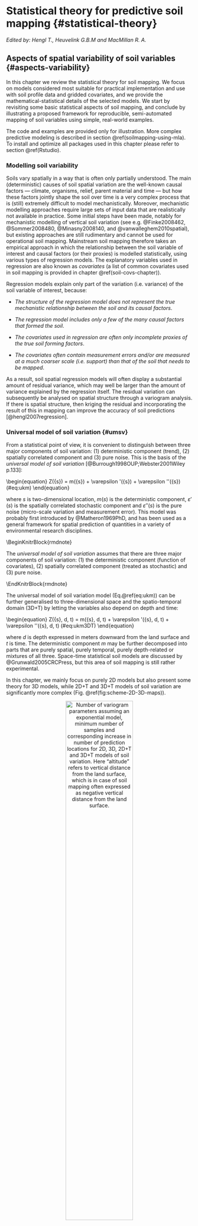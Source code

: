
# Statistical theory for predictive soil mapping {#statistical-theory}

*Edited by: Hengl T., Heuvelink G.B.M and MacMillan R. A.*


## Aspects of spatial variability of soil variables {#aspects-variability}

In this chapter we review the statistical theory for soil
mapping. We focus on models considered most suitable for practical
implementation and use with soil profile data and gridded covariates,
and we provide the mathematical-statistical details of the selected
models. We start by revisiting some basic statistical aspects of soil
mapping, and conclude by illustrating a proposed framework for reproducible,
semi-automated mapping of soil variables using simple, real-world
examples.

The code and examples are provided only for illustration. More complex predictive modeling 
is described in section \@ref(soilmapping-using-mla). To install and optimize 
all packages used in this chapter please refer to section \@ref(Rstudio).

### Modelling soil variability

Soils vary spatially in a way that is often only partially understood.
The main (deterministic) causes of soil spatial variation are the
well-known causal factors — climate, organisms, relief, parent
material and time — but how these factors jointly shape the soil over time is a
very complex process that is (still) extremely difficult to model
mechanistically. Moreover, mechanistic modelling approaches require
large sets of input data that are realistically not available in practice. Some
initial steps have been made, notably for mechanistic modelling of
vertical soil variation (see e.g. @Finke2008462,
@Sommer2008480, @Minasny2008140, and @vanwalleghem2010spatial), but
existing approaches are still rudimentary and cannot be used for
operational soil mapping. Mainstream soil mapping therefore takes an
empirical approach in which the relationship between the soil variable
of interest and causal factors (or their proxies) is modelled
statistically, using various types of regression models. The explanatory
variables used in regression are also known as *covariates* (a list of
common covariates used in soil mapping is provided in chapter \@ref(soil-covs-chapter)).

Regression models explain only part of the variation (i.e. variance) of
the soil variable of interest, because:

-   *The structure of the regression model does not represent the true
    mechanistic relationship between the soil and its causal factors*.

-   *The regression model includes only a few of the many causal factors
    that formed the soil*.

-   *The covariates used in regression are often only incomplete proxies of the
    true soil forming factors*.

-   *The covariates often contain measurement errors and/or are measured
    at a much coarser scale (i.e. support) than that of the soil that
    needs to be mapped*.

As a result, soil spatial regression models will often display a
substantial amount of residual variance, which may well be larger than
the amount of variance explained by the regression itself. The residual
variation can subsequently be analysed on spatial structure through a
variogram analysis. If there is spatial structure, then kriging the
residual and incorporating the result of this in mapping can improve the
accuracy of soil predictions [@hengl2007regression].

### Universal model of soil variation {#umsv}

From a statistical point of view, it is convenient to distinguish
between three major components of soil variation: (1) deterministic
component (trend), (2) spatially correlated component and (3) pure
noise. This is the basis of the *universal model of soil variation*
[@Burrough1998OUP;Webster2001Wiley p.133]:

\begin{equation}
  Z({s}) = m({s}) + \varepsilon '({s}) + \varepsilon ''({s})
  (\#eq:ukm)
\end{equation}

where $s$ is two-dimensional location, $m({s})$ is the
deterministic component, $\varepsilon '({s})$ is the spatially
correlated stochastic component and $\varepsilon ''({s})$ is the
pure noise (micro-scale variation and measurement error). This model was
probably first introduced by @Matheron1969PhD, and has been used as a
general framework for spatial prediction of quantities in a variety of
environmental research disciplines.

\BeginKnitrBlock{rmdnote}<div class="rmdnote">The *universal model of soil variation* assumes that there are three
major components of soil variation: (1) the deterministic component
(function of covariates), (2) spatially correlated component (treated as
stochastic) and (3) pure noise.
</div>\EndKnitrBlock{rmdnote}

The universal model of soil variation model (Eq.\@ref(eq:ukm)) can be
further generalised to three-dimensional space and the spatio-temporal
domain (3D+T) by letting the variables also depend on depth and time:

\begin{equation}
Z({s}, d, t) = m({s}, d, t) + \varepsilon '({s}, d, t) + \varepsilon ''({s}, d, t)
(\#eq:ukm3DT)
\end{equation}

where $d$ is depth expressed in meters downward from the land surface
and $t$ is time. The deterministic component $m$ may be further
decomposed into parts that are purely spatial, purely temporal, purely
depth-related or mixtures of all three. Space-time statistical soil
models are discussed by @Grunwald2005CRCPress, but this area of soil
mapping is still rather experimental.

In this chapter, we mainly focus on purely 2D models but also present
some theory for 3D models, while 2D+T and 3D+T models of soil variation
are significantly more complex (Fig. \@ref(fig:scheme-2D-3D-maps)).

<div class="figure" style="text-align: center">
<img src="figures/Fig_2D_3DT_maps.png" alt="Number of variogram parameters assuming an exponential model, minimum number of samples and corresponding increase in number of prediction locations for 2D, 3D, 2D+T and 3D+T models of soil variation. Here “altitude” refers to vertical distance from the land surface, which is in case of soil mapping often expressed as negative vertical distance from the land surface." width="60%" />
<p class="caption">(\#fig:scheme-2D-3D-maps)Number of variogram parameters assuming an exponential model, minimum number of samples and corresponding increase in number of prediction locations for 2D, 3D, 2D+T and 3D+T models of soil variation. Here “altitude” refers to vertical distance from the land surface, which is in case of soil mapping often expressed as negative vertical distance from the land surface.</p>
</div>

One of the reasons why 2D+T and 3D+T models of soil variations are rare
is because there are very few point data sets that satisfy the
requirements for analysis. One national soil data set that could be
analyzed using space-time geostatistics is, for example, the Swiss
soil-monitoring network (NABO) data set [@JPLN:JPLN200900269], but even
this data set does not contain complete profile descriptions following
international standards. At regional and global scales it would be even
more difficult to find enough data to fit space-time models (and to fit
3D+T variogram models could be even more difficult). For catchments and
plots, space-time datasets of soil moisture have been recorded and used
in space-time geostatistical modelling (see e.g. @snepvangers2003soil and 
@jost2005analysing).

Statistical modelling of the spatial distribution of soils requires field
observations because most statistical methods are data-driven. The
minimum recommended number of points required to fit 2D geostatistical
models, for example, is in the range 50–100 points, but this number
increases with any increase in spatial or temporal dimension
(Fig. \@ref(fig:scheme-2D-3D-maps)). The Cookfarm data set for example
contains hundreds of thousands of observations, although the study area
is relatively small and there are only ca. 50 station locations
[@Gasch2015SPASTA].

The deterministic and stochastic components of soil spatial variation
are separately described in more detail in subsequent sections, but
before we do this, we first address soil vertical variability and how it
can be modelled statistically.

### Modelling the variation of soil with depth {#soil-depth-models}

Soil properties vary with depth, in some cases much more than in the
horizontal direction. There is an increasing awareness that the vertical
dimension is important and needs to be incorporated in soil mapping. For
example, many spatial prediction models are built using ambiguous
vertical reference frames such as predicted soil property for
*“top-soil”* or *“A-horizon”*. Top-soil can refer to different depths /
thicknesses and so can the A-horizon range from a few centimeters to
over one meter. Hence before fitting a 2D spatial model to soil profile
data, it is a good idea to standardize values to standard depths,
otherwise soil observation depth becomes an additional source of
uncertainty. For example soil organic carbon content is strongly
controlled by soil depth, so combining values from two A horizons one
thick and the other thin, would increase the complexity of 2D soil mapping
because a fraction of the variance is controlled by the depth, which is
ignored.

The concept of perfectly homogeneous soil horizons is often too
restrictive and can be better replaced with continuous representations
of soil vertical variation i.e. *soil-depth functions* or curves.
Variation of soil properties with depth is typically modelled using one
of two approaches (Fig. \@ref(fig:soil-depth-examples)):

1.  *Continuous vertical variation* — This assumes that soil variables
    change continuously with depth. The soil-depth relationship is
    modelled using either:

    1.  *Parametric model* — The relationship is modelled using
        mathematical functions such as logarithmic or exponential
        decay functions.

    2.  *Non-parametric model* — The soil property changes continuously
        but without obvious regularity with depth. Changes in values are
        modelled using locally fitted functions such as piecewise linear
        functions or splines.

2.  *Abrupt or stratified vertical variation* — This assumes that soil
    horizons are distinct and homogeneous bodies of soil material and
    that soil properties are constant within horizons and change
    abruptly at boundaries between horizons.

Combinations of the two approaches are also possible, such as the use of
exponential decay functions per soil horizon [@Kempen2011Geoderma].

Parametric continuous models are chosen to reflect pedological knowledge
e.g. knowledge of soil forming processes. For example, organic carbon
usually originates from plant production i.e. litter or roots. Generally,
the upper layers of the soil tend to have greater organic carbon
content, which decreases continuously with depth, so that the soil-depth
relationship can be modelled with a negative-exponential function:

\begin{equation}
{\texttt{ORC}} (d) = {\texttt{ORC}} (d_0) \cdot \exp(-\tau \cdot d)
(\#eq:SOMdepth)
\end{equation}  

where $\texttt{ORC}(d)$ is the soil organic carbon content at depth
($d$), ${\texttt{ORC}} (d_0)$ is the organic carbon content at the soil
surface and $\tau$ is the rate of decrease with depth. This model has
only two parameters that must be chosen such that model averages over
sampling horizons match those of the observations as closely as
possible. Once the model parameters have been estimated, we can easily
predict concentrations for any depth interval.

Consider for example this sample profile from Nigeria:


```r
lon = 3.90; lat = 7.50; id = "ISRIC:NG0017"; FAO1988 = "LXp" 
top = c(0, 18, 36, 65, 87, 127) 
bottom = c(18, 36, 65, 87, 127, 181)
ORCDRC = c(18.4, 4.4, 3.6, 3.6, 3.2, 1.2)
munsell = c("7.5YR3/2", "7.5YR4/4", "2.5YR5/6", "5YR5/8", "5YR5/4", "10YR7/3")
## prepare a SoilProfileCollection:
prof1 <- plyr::join(data.frame(id, top, bottom, ORCDRC, munsell), 
         data.frame(id, lon, lat, FAO1988), type='inner') 
#> Joining by: id
prof1$mdepth <- prof1$top+(prof1$bottom-prof1$top)/2
```

we can fit a log-log model by using e.g.:


```r
d.lm <- glm(ORCDRC ~ log(mdepth), data=prof1, family=gaussian(log))
options(list(scipen=3, digits=2))
d.lm$fitted.values
#>    1    2    3    4    5    6 
#> 18.1  6.3  3.5  2.4  1.7  1.2
```

which shows that the log-log fit comes relatively close to the actual values. 
Another possibility would be to fit a power-law model:

\begin{equation}
{\texttt{ORC}} (d) = a \cdot d^b
(\#eq:loglog)
\end{equation} 

A disadvantage of a single parametric soil property-depth model along
the entire soil profile is that these completely ignore stratigraphy and
abrupt changes at the boundaries between soil horizons. For example,
@Kempen2011Geoderma show that there are many cases where highly
contrasting layers of peat can be found buried below the surface due to
cultivation practices or holocene drift sand. The model given by
Eq.\@ref(eq:loglog) illustrated in Fig. \@ref(fig:soil-depth-examples)
(left) will not be able to represent such abrupt changes.

\BeginKnitrBlock{rmdnote}<div class="rmdnote">Before fitting a 2D spatial prediction model to soil profile data, it is
important to standardize values to standard depths, otherwise soil
observation depth can be an additional source of uncertainty.</div>\EndKnitrBlock{rmdnote}

Non-parametric soil-depth functions are more flexible and can represent
observations of soil property averages for sampling layers or horizons
more accurately. One such technique that is particularly interesting is
*equal-area or mass-preserving splines*
[@Bishop1999Geoderma; @Malone2009Geoderma] because it ensures that, for
each sampling layer (usually a soil horizon), the average of the spline
function equals the measured value for the horizon. Disadvantages of the
spline model are that it may not fit well if there are few observations
along the soil profile and that it may create unrealistic values
(through overshoots or extrapolation) in some instances, for example
near the surface. Also, mass-preserving splines cannot accommodate
discontinuities unless, of course, separate spline functions are fitted
above and below the discontinuity.

<div class="figure" style="text-align: center">
<img src="figures/Fig_soil_depth_examples.png" alt="Vertical variation in soil carbon modelled using a logarithmic function (left) and a mass-preserving spline (right) with abrupt changes by horizon ilustrated with solid lines." width="100%" />
<p class="caption">(\#fig:soil-depth-examples)Vertical variation in soil carbon modelled using a logarithmic function (left) and a mass-preserving spline (right) with abrupt changes by horizon ilustrated with solid lines.</p>
</div>

To fit mass preserving splines we can use:


```r
library(aqp)
#> This is aqp 1.17
#> 
#> Attaching package: 'aqp'
#> The following object is masked from 'package:base':
#> 
#>     union
library(rgdal)
#> Loading required package: sp
#> rgdal: version: 1.3-6, (SVN revision 773)
#>  Geospatial Data Abstraction Library extensions to R successfully loaded
#>  Loaded GDAL runtime: GDAL 2.2.2, released 2017/09/15
#>  Path to GDAL shared files: /usr/share/gdal/2.2
#>  GDAL binary built with GEOS: TRUE 
#>  Loaded PROJ.4 runtime: Rel. 4.8.0, 6 March 2012, [PJ_VERSION: 480]
#>  Path to PROJ.4 shared files: (autodetected)
#>  Linking to sp version: 1.3-1
library(GSIF)
#> GSIF version 0.5-5 (2019-01-04)
#> URL: http://gsif.r-forge.r-project.org/
#> 
#> Attaching package: 'GSIF'
#> The following object is masked _by_ '.GlobalEnv':
#> 
#>     munsell
prof1.spc <- prof1
depths(prof1.spc) <- id ~ top + bottom
#> Warning: converting IDs from factor to character
site(prof1.spc) <- ~ lon + lat + FAO1988 
coordinates(prof1.spc) <- ~ lon + lat
proj4string(prof1.spc) <- CRS("+proj=longlat +datum=WGS84")
## fit a spline:
ORCDRC.s <- mpspline(prof1.spc, var.name="ORCDRC", show.progress=FALSE)
#> Fitting mass preserving splines per profile...
ORCDRC.s$var.std
#>   0-5 cm 5-15 cm 15-30 cm 30-60 cm 60-100 cm 100-200 cm soil depth
#> 1     21      17      7.3      3.3       3.6        1.8        181
```

where `var.std` shows average fitted values for standard depth intervals
(i.e. those given in the *GlobalSoilMap* specifications), and `var.1cm`
are the values fitted at 1–cm increments
(Fig. \@ref(fig:soil-depth-examples)). 

A disadvantage of using mathematical functions to convert soil
observations at specific depth intervals to continuous values along the
whole profile is that these values are only estimates with associated
estimation errors. If estimates are treated as if these were
observations then an important source of error is ignored, which may
jeopardize the quality of the final soil predictions and in particular
the associated uncertainty (see further
Section \@ref(accuracy-assessment)). This problem can be avoided 
by taking, for example, a 3D modelling approach
[@poggio2014national; @Hengl2015AfSoilGrids250m], in which model
calibration and spatial interpolation are based on the original soil
observations directly (although proper use of this requires that the
differences in vertical support between measurements are taken into
account also). We will address this also in later sections of this
chapter, among others in Section \@ref(prediction-3D).

\BeginKnitrBlock{rmdnote}<div class="rmdnote">Soil property-depth relationships are commonly modelled using various
types of mathematical functions. Mass-preserving splines, which ensure
that the average of the spline function equals the measured value for
each sampling layer or horizon, can be used to convert measurements per
layer to point values along the profile. Because soils can show both
abrupt and continuous transitions within the same profile, no simple
spline model is universally valid and case-dependent adjustments often
need to be made.</div>\EndKnitrBlock{rmdnote}

### Vertical aggregation of soil properties {#vertical-aggregation}

As mentioned previously, soil variables refer to aggregate values over
specific depth intervals (see Fig. \@ref(fig:soil-depth-examples)).
For example, the organic carbon content is typically observed per soil
horizon with values in e.g. g/kg or permilles
[@Conant2010; @Rainer2010; @Panagos2013439]. The *Soil Organic Carbon
Storage* (or *Soil Organic Carbon Stock*) in the whole profile can be
calculated by using Eq \@ref(eq:ocs). Once we have determined soil
organic carbon storage ($\mathtt{OCS}$) per horizon, we can derive the
total organic carbon in the soil by summing over all ($H$) horizons:

\begin{equation}
\mathtt{OCS} = \sum\limits_{h = 1}^H { \mathtt{OCS}_h }
(\#eq:ORGCsum)
\end{equation}

Obviously, the horizon-specific soil organic carbon content
($\mathtt{ORC}_h$) and total soil organic carbon content
($\mathtt{OCS}$) are NOT the same variables and need to be analysed and
mapped separately.

In the case of pH ($\mathtt{PHI}$) we usually do not aim at estimating
the actual mass or quantity of hydrogen ions. To represent a soil
profile with a single number, we may take a weighted mean of the
measured pH values per horizon:

\begin{equation}
\mathtt{PHI} = \sum\limits_{h = 1}^H { w_h \cdot \mathtt{PHI}_h }; \qquad \sum\limits_{h = 1}^H{w_h} = 1
(\#eq:pHmean)
\end{equation}

where the weights can be chosen proportional to the horizon thickness:

\begin{equation}
w _h  = \frac{{\mathtt{HSIZE}_h}}{\sum\limits_{h = 1}^H {{\mathtt{HSIZE}}_h}}
\end{equation}

Thus, it is important to be aware that all soil variables: (A) can be
expressed as relative (percentages) or absolute (mass / quantities)
values, and (B) refer to specific horizons or depth intervals or to the
whole soil profile. 

Similar *support*-effects show up in the horizontal,
because soil observations at *point* locations are not the same as
average or *bulk soil samples* taken by averaging a large number of
point observations on a site or plot [@Webster2001Wiley].

\BeginKnitrBlock{rmdnote}<div class="rmdnote">Soil variables can refer to a specific depth interval or to the whole
profile. The differences in spatial patterns between variables
representing fundamentally the same feature (e.g. soil organic carbon in
of a specific soil horizon or soil layer and total organic carbon stock
in of the whole profile), but at different spatial and vertical support,
can be significant.</div>\EndKnitrBlock{rmdnote}

In order to avoid misinterpretation of the results of mapping, we
recommend that any delivered map of soil properties should specify the
support size in the vertical and lateral directions, the analysis method
(detection limit) and measurement units. Such information can be
included in the metadata and/or in any key visualization or plot.
Likewise, any end-user of soil data should specify whether estimates of
the relative or total organic carbon, aggregated or at 2D/3D point
support are required.

## Spatial prediction of soil variables

### Main principles

*“Pragmatically, the goal of a model is to predict, and at the same time
scientists want to incorporate their understanding of how the world
works into their models”* [@cressie2011statistics]. In general terms,
spatial prediction consists of the following seven steps
(Fig. \@ref(fig:general-sp-process)):

1.  *Select the target variable, scale (spatial resolution) and
    associated geographical region of interest*;

2.  *Define a model of spatial variation for the target variable*;

3.  *Prepare a sampling plan and collect samples and relevant
    explanatory variables*;

4.  *Estimate the model parameters using the collected data*;

5.  *Derive and apply the spatial prediction method associated with the
    selected model*;

6.  *Evaluate the spatial prediction outputs and collect new data / run
    alternative models if necessary*;

7.  *Use the outputs of the spatial prediction process for decision
    making and scenario testing*.

<div class="figure" style="text-align: center">
<img src="figures/Fig_general_SP_process.png" alt="From data to knowledge and back: the general spatial prediction scheme applicable to many environmental sciences." width="85%" />
<p class="caption">(\#fig:general-sp-process)From data to knowledge and back: the general spatial prediction scheme applicable to many environmental sciences.</p>
</div>

The spatial prediction process is repeated at all nodes of a grid
covering $D$ (or a space-time domain in case of spatiotemporal
prediction) and produces three main outputs:

1.  Estimates of the model parameters (e.g., regression coefficients and
    variogram parameters), i.e. the **model**;

2.  Predictions at new locations, i.e. a **prediction map**;

3.  Estimate of uncertainty associated with the predictions, i.e. a
    **prediction error variance map**.

It is clear from Fig. \@ref(fig:general-sp-process) that
the key steps in the mapping procedure are: (a) *choice of the sampling scheme* (e.g. @Ng2018), 
(b) *choice of the model of spatial variation* (e.g. @Diggle2007Springer), and 
(c) *choice of the parameter estimation technique* (e.g. @lark2006spatial). When the sampling scheme is
given and cannot be changed, the focus of optimization of the spatial
prediction process is then on selecting and fine-tuning the best
performing spatial prediction method.

In a geostatistical framework, spatial prediction is estimation of
values of some target variable $Z$ at a new location (${s}_0$)
given the input data:

\begin{equation}
\hat Z({s}_0) = E\left\{ Z({s}_0)|z({s}_i), \; {{X}}({s}_0), \; i=1,...,n \right\}
(\#eq:sp)
\end{equation}

where the $z({s}_i)$ are the input set of observations of the
target variable, ${s}_i$ is a geographical location, $n$ is the
number of observations and ${{X}}({s}_0)$ is a list of
*covariates* or explanatory variables, available at all prediction
locations within the study area of interest (${s} \in \mathbb{A}$).
To emphasise that the model parameters also influence the outcome of the
prediction process, this can be made explicit by writing
[@cressie2011statistics]:

\begin{equation}
[Z|Y,{{\theta}} ]
(\#eq:datamodel)
\end{equation}

where $Z$ is the data, $Y$ is the (hidden) process that we are
predicting, and ${{\theta}}$ is a list of model parameters (e.g.
trend coefficients and variogram parameters).

There are many spatial prediction methods for generating spatial
predictions from soil samples and covariate information. All differ in
the underlying statistical model of spatial variation, although this
model is not always made explicit and different methods may use the same
statistical model. A review of currently used digital soil mapping
methods is given, for example, in @McBratney2011HSS, while the most
extensive review can be found in @McBratney2003Geoderma and @mcbratney2018pedometrics. @LiHeap2010EI list 40+ spatial prediction / spatial interpolation
techniques. Many spatial prediction methods are often 
just different names for essentially the same thing.  
What is often known under a single name, in the statistical,
or mathematical literature, can be implemented through
different computational frameworks, and lead to different outputs
(mainly because many models are not written out in the finest detail and leave
flexibility for actual implementation).

### Soil sampling

A *soil sample* is a collection of field observations, usually
represented as points. Statistical aspects of sampling methods and
approaches are discussed in detail by @schabenberger2005statistical and
@deGruijter2006sampling, while some more practical suggestions for soil
sampling can be found in @pansu2001soil
@Webster2001Wiley, @tan2005soil, and @Legros2006SP. Some general
recommendations for soil sampling are:

1.  *Points need to cover the entire geographical area of interest and
    not overrepresent specific subareas that have much different
    characteristics than the main area.*

2.  *Soil observations at point locations should be made using
    consistent measurement methods. Replicates should ideally be taken
    to quantify the measurement error.*

3.  *Bulk sampling is recommended when short-distance spatial variation
    is expected to be large and not of interest to the map user.*

4.  *If a variogram is to be estimated then the sample size should be
    >50 and there should be sufficient point pairs with small
    separation distances.*

5.  *If trend coefficients are to be estimated then the covariates at
    sampling points should cover the entire feature space of
    each covariate.*

The sampling design or rationale used to decide where to locate soil
profile observations, or sampling points, is often not clear and may vary
from case to case. Therefore, there is no guarantee that available legacy
point data used as input to geostatistical modelling will satisfy the
recommendations listed above. Many of the legacy profile data locations in the
world were selected using convenience sampling. In fact, many
points in traditional soil surveys may have been selected and sampled to
capture information about unusual conditions or to locate boundaries at
points of transition and maximum confusion about soil properties
[@Legros2006SP]. Once a soil becomes recognized as being widely
distributed and dominant in the landscape, field surveyors often choose
not to record observations when that soil is encountered, preferring to
focus instead on recording unusual sites or areas where soil transition
occurs. Thus the population of available soil point observations may not
be representative of the true population of soils, with some soils being
either over or under-represented.

<div class="figure" style="text-align: center">
<img src="figures/Fig_eberg_sampling_locs.png" alt="Occurrence probabilities derived for the actual sampling locations (left), and for a purely random sample design with exactly the same number of points (right). Probabilities derived using the `spsample.prob` function from the package. The shaded area on the left indicates which areas (in the environmental space) have been systematically represented, while the white colour indicates areas which have been systematically omitted (and which is not by chance)." width="100%" />
<p class="caption">(\#fig:eberg-sampling-locs)Occurrence probabilities derived for the actual sampling locations (left), and for a purely random sample design with exactly the same number of points (right). Probabilities derived using the `spsample.prob` function from the package. The shaded area on the left indicates which areas (in the environmental space) have been systematically represented, while the white colour indicates areas which have been systematically omitted (and which is not by chance).</p>
</div>

Fig. \@ref(fig:eberg-sampling-locs) (the Ebergötzen study area)
illustrates a problem of dealing with clustered samples and omission of
environmental features. Using the actual samples shown in the plot on
the left of Fig. \@ref(fig:eberg-sampling-locs) we would like to map the
whole area inside the rectangle. This is technically possible, but the
user should be aware that the actual Ebergötzen points systematically
miss sampling some environmental features: in this case natural forests / rolling
hills that were not of interest to the survey project. This does not
mean that the Ebergötzen point data are not applicable for
geostatistical analyses. It simply means that the sampling bias and
under-representation of specific environmental conditions will lead to
spatial predictions that may be biased and highly uncertain under these
conditions [@Brus2007Geoderma].

### Knowledge-driven soil mapping {#sec:expertsystems}

As mentioned previously in section \@ref(tacit-knowledge), knowledge-driven
mapping is often based on unstated and unformalized rules and
understanding that exists mainly in the minds and memories of the
individual soil surveyors who conducted field studies and mapping.
Expert, or knowledge-based, information can be converted to mapping
algorithms by applying conceptual rules to decision trees and/or
statistical models [@MacMillan2005CJSS; @Walter2006DSS; @Liu2009].
For example, a surveyor can define the classification rules
subjectively, i.e. based on his/her knowledge of the area, then
iteratively adjust the model until the output maps fit his/her
expectation of the distribution of soils [@MacMillan2010DSM].

In areas where few, or no, field observations of soil properties are
available, the most common way to produce estimates is to rely on expert
knowledge, or to base estimates on data from other, similar areas. This
is a kind of *‘knowledge transfer’* system. The best example of a knowledge
transfer system is the concept of *soil series* in the USA
[@Simonson1968AA]. Soil series (+phases) are the lowest (most detailed) level classes of
soil types typically mapped. Each soil series should consist of pedons
having soil horizons that are similar in colour, texture, structure, pH,
consistence, mineral and chemical composition, and arrangement in the
soil profile.

If one finds the same type of soil series repeatedly at similar
locations, then there is little need to sample the soil again at additional,
similar, locations and, consequently, soil survey field costs can be
reduced. This sounds like an attractive approach because one can
minimize the survey costs by focusing on delineating the distribution of
soil series only. The problem is that there are >15,000 soil series in the
USA [@Smith1986SMSS], which obviously means that it is not easy to
recognize the same soil series just by doing rapid field observations.
In addition, the accuracy with which one can consistently recognize a soil series may
well fail on standard kappa statistics tests, indicating that there may
be substantial confusion between soil series (e.g. large measurement
error).

Large parts of the world basically contain very few (sparce) field records and hence
one will need to *improvise* to be able to produce soil predictions. One
idea to map such areas is to build attribute tables for representative
soil types, then map the distribution of these soil types in areas
without using local field samples. @Mallavan2010PSS refer to soil
classes that can be predicted far away from the actual sampling
locations as *homosoils*. The homosoils concept is based on the
assumption that locations that share similar environments (e.g. soil-forming factors) are
likely to exhibit similar soils and soil properties also.

<div class="figure" style="text-align: center">
<img src="figures/Fig_cross_section_catena.png" alt="Landform positions and location of a prediction point for the Maungawhau data set." width="100%" />
<p class="caption">(\#fig:cross-section-catena)Landform positions and location of a prediction point for the Maungawhau data set.</p>
</div>

Expert-based systems also rely on using standard mapping paradigms such
as the concept of relating soil series occurrance to landscape position along a toposequence, or catena .
Fig. \@ref(fig:cross-section-catena), for example, shows a cross-section
derived using the elevation data in Fig. \@ref(fig:catena-maungawhau-3d). An
experienced soil surveyor would visit the area and attempt to produce a diagram
showing a sequence of soil types positioned along this cross-section. This expert
knowledge can be subsequently utilized as manual mapping rules, provided that it
is representative of the area, that it can be formalized through
repeatable procedures and that it can be tested using real observations.

<div class="figure" style="text-align: center">
<img src="figures/Fig_catena_Maungawhau_A.jpg" alt="A cross-section for the Maungawhau volcano dataset commonly used in R to illustrate DEM and image analysis techniques." width="80%" />
<p class="caption">(\#fig:catena-maungawhau-3d)A cross-section for the Maungawhau volcano dataset commonly used in R to illustrate DEM and image analysis techniques.</p>
</div>

<div class="figure" style="text-align: center">
<img src="figures/Fig_catena_Maungawhau_B.png" alt="Associated values of DEM-based covariates: TWI — Topographic Wetness Index and Valley depth for the cross-section from the previous figure." width="100%" />
<p class="caption">(\#fig:catena-maungawhau)Associated values of DEM-based covariates: TWI — Topographic Wetness Index and Valley depth for the cross-section from the previous figure.</p>
</div>

If relevant auxiliary information, such as a Digital Elevation Model (DEM), is
available for the study area, one can derive a number of DEM parameters
that can help to quantify landforms and geomorphological processes.
Landforms can also automatically be classified by computing various DEM
parameters per pixel, or by using knowledge from,
Fig. \@ref(fig:catena-maungawhau) (a sample of the study area) to
objectively extract landforms and associated soils in an area. Such
auxiliary landform information can be informative about the spatial
distribution of the soil, which is the key principle of, for example,
the SOTER methodology [@VanEngelen2012].

The mapping process of knowledge-driven soil mapping can be summarized
as follows [@MacMillan2005CJSS; @MacMillan2010DSM]:

1.  *Sample the study area using transects oriented along topographic cross-sections*;

2.  *Assign soil types to each landform position and at each sample location*;

3.  *Derive DEM parameters and other auxiliary data sets*;

4.  *Develop (fuzzy) rules relating the distribution of soil classes to the auxiliary (mainly topographic) variables*;

5.  *Implement (fuzzy) rules to allocate soil classes (or compute class probabi;ities) for each grid location*;

6.  *Generate soil property values for each soil class using representative observations (class centers)*;

7.  *Estimate values of the target soil variable at each grid location using a weighted average of allocated soil class or membership values and central soil property values for each soil class*;

In mathematical terms, soil property prediction based on fuzzy soil
classification values using the SOLIM approach @Zhu2001
[@Zhu2010Geoderma] works as follows:

\begin{equation}
\begin{aligned}
 \hat z({s}_0) = \sum\limits_{c_j = 1}^{c_p} {\nu _{c_j} ({s}_0) \cdot z_{c_j} }; & \hspace{.6cm}
 \sum\limits_{c_j = 1}^{c_p} {\nu _j ({s}_0)}  = 1\end{aligned}
(\#eq:solim)
\end{equation}

where $\hat z({s}_0)$ is the predicted soil attribute at
${s}_0$, $\nu _{c_j} ({s}_0)$ is the membership value of class
$c_j$ at location ${s}_0$, and $z_{c_j}$ is the modal (or best
representative) value of the inferred soil attribute of the $c_j$-th
category. The predicted soil attribute is mapped directly from
membership maps using a linear additive weighing function. Consider the
example of six soil classes `A`, `B`, `C`, `D`, `E` and `F`. The
attribute table indicates that soil type `A` has 10%, `B` 10%, `C` 30%,
`D` 40%, `E` 25%, and `F` 35% of clay. If the membership values at a
grid position are 0.6, 0.2, 0.1, 0.05, 0.00 and 0.00, then
Eq.\@ref(eq:solim) predicts the clay content as 13.5%.

It is obvious from this work flow that the critical aspects that
determine the accuracy of the final predictions are the selection of
where we locate the cross-sections and the *representative soil
profiles* and the strength of the relationship between the resulting
soil classes and target soil properties. @Qi2006Geoderma, for example,
recommended that the most representative values for soil classes can be
identified, if many soil profiles are available, by finding the sampling
location that occurs at the grid cell with highest similarity value for a
particular soil class. Soil mappers are now increasingly looking for
ways to combine expert systems with statistical data mining and
regression modelling techniques.

One problem of using a supervised mapping system, as described above, is
that it is difficult to get an objective estimate of the prediction
error (or at least a robust statistical theory for this has not yet been
developed). The only possibility to assess the accuracy of such maps would
be to collect independent validation samples and estimate the mapping
accuracy following the methods described in
section \@ref(accuracy-assessment). So, in fact, expert-based
systems also depend on statistical sampling and inference for evaluation of
the accuracy of the resulting map.

### Geostatistics-driven soil mapping (pedometric mapping) {#regression-kriging}

Pedometric mapping is based on using statistical models to predict soil
properties, which leads us to the field of geostatistics. Geostatistics
treats the soil as a realization of a *random process*
[@Webster2001Wiley]. It uses the point observations and gridded covariates to predict
the random process at unobserved locations, which yields conditional
probability distributions, whose spread (i.e. standard deviation, width
of prediction intervals) explicitly characterizes the uncertainty
associated with the predictions. As mentioned previously in
section \@ref(pedometric-mapping), geostatistics is a data-driven approach to
soil mapping in which georeferenced point samples are the key input to
map production.

Traditional geostatistics has basically been identified with various
ways of variogram modeling and kriging [@Haining2010GEAN780].
Contemporary geostatistics extends linear models and plain kriging
techniques to non-linear and hybrid models; it also extends purely
spatial models (2D) to 3D and space-time models
[@schabenberger2005statistical; @Bivand2008Springer; @Diggle2007Springer; @cressie2011statistics].
Implementation of more sophisticated geostatistical models for soil
mapping is an ongoing activity and is quite challenging
(computationally), especially in the case of fine-resolution mapping of
large areas [@Hengl2017SoilGrids250m].

Note also that geostatistical mapping is often restricted to
quantitative soil properties. Soil prediction models that predict
categorical soil variables such as soil type or soil colour class are
often quite complex (see e.g. @Hengl2007Geoderma and @Kempen2009Geoderma
for a discussion). Most large scale soil mapping projects also require
predictions in 3D, or at least 2D predictions (layers) for several depth
intervals. This can be done by treating each layer separately in a 2D
analysis, possibly by taking vertical correlations into account, but
also by direct 3D geostatistical modelling. Both approaches are reviewed
in the following sections.

Over the last decade statisticians have recommended using 
*model-based geostatistics* as the most reliable framework for spatial predictions. 
The essence of model-based statistics is that *“the statistical methods 
are derived by applying general principles of statistical inference based 
on an explicitly declared stochastic model of the data generating mechanism”*
[@Diggle2007Springer; @Brown2014JSS]. This avoids *ad hoc*, heuristic
solution methods and has the advantage that it yields generic and
portable solutions. Some examples of diverse geostatistical models are
given in @Brown2014JSS.

The basic geostatistical model treats the soil property of interest as
the sum of a deterministic trend and a stochastic residual
(Eq.\@ref(eq:ukm)):

\begin{equation}
Z({s}) = m({s}) + \varepsilon({s})
(\#eq:ukm-gstat)
\end{equation}

where $\varepsilon$ and hence $Z$ are normally distributed stochastic
processes. This is the same model as that presented in Eq.\@ref(eq:ukm),
with in this case $\varepsilon = \varepsilon ' + \varepsilon ''$ being
the sum of the spatially correlated and spatially uncorrelated
stochastic components. The mean of $\varepsilon$ is taken to be zero.
Note that we use capital letter $Z$ because we use a probabilistic
model, i.e. we treat the soil property as an outcome of a stochastic
process and define a model of that stochastic process. 
Ideally, the spatial variation of the stochastic residual 
of Eq.\@ref(eq:ukm-gstat) is much less than that of
the dependent variable.

When the assumption of normality is not realistic, such as when the
frequency distribution of the residuals at observation locations is very
skewed, the easiest solution is to take a Transformed Gaussian approach
[@Diggle2007Springer $\S$3.8] in which the Gaussian geostatistical model
is formulated for a transformation of the dependent variable (e.g.
logarithmic, logit, square root, Box-Cox transform). A more advanced
approach would drop the normal distribution approach entirely and assume
a *Generalized Linear Geostatistical Model*
[@Diggle2007Springer; @Brown2014JSS] but this complicates the
statistical analysis and prediction process dramatically. The
Transformed Gaussian approach is nearly as simple as the Gaussian
approach although the back-transformation requires attention, especially
when the spatial prediction includes a change of support (leading to block kriging). 
If this is the case, it may be necessary to
use a stochastic simulation approach and derive the predictions and
associated uncertainty (i.e. the conditional probability distribution)
using numerical simulations.

Model-based geostatistics is based on using an explicitly declared
stochastic model of the data generating mechanism. One basic
geostatistical model of soil variation is to treat the soil property of
interest as the sum of a deterministic trend (modelled via some
regression function) and a zero-mean stochastic residual.

The trend part of Eq.\@ref(eq:ukm-gstat) (i.e. $m$) can take many forms.
In the simplest case it would be a constant but usually it is taken as
some function of known, exhaustively available covariates. This is where
soil mapping can benefit from other sources of information and can
implement Jenny’s *State Factor Model of soil formation*
[@Jenny1968; @jenny1994factors; @Heuvelink2001Geoderma; @McBratney2011HSS], 
which has been known from the time of Dokuchaev [@Florinsky2012Dokuchaev].
The covariates are often maps of environmental properties that are known
to be related to the soil property of interest (e.g. elevation, land
cover, geology) but could also be the outcome of a mechanistic soil
process model (such as a soil acidification model, a soil nutrient
leaching model or a soil genesis model). In the case of the latter one
might opt for taking $m$ equal to the output of the deterministic model,
but when the covariates are related environmental properties one must
define a structure for $m$ and introduce parameters to be estimated from
paired observations of the soil property and covariates. One of the
simplest approaches is to use *multiple linear regression* to predict
values at some new location ${s}_0$ [@kutner2005applied]:

\begin{equation}
m({s}_0 ) = \sum\limits_{j = 0}^p { \beta _j \cdot X_j ({s}_0 )}
(\#eq:MRK2D)
\end{equation}

where $\beta _j$ are the regression model coefficients, $\beta _0$ is
the intercept, $j=1,\ldots,p$ are *covariates* or explanatory variables
(available at all locations within the study area of interest
$\mathbb{A}$), and $p$ is the number of covariates. Eq.\@ref(eq:MRK2D)
can also include categorical covariates (e.g. maps of land cover,
geology, soil type) by representing these by as many binary dummy
variables as there are categories (minus one, to be precise, since an
intercept is included in the model). In addition, transformed covariates
may also be included or interactions between covariates. The latter is
achieved by extending the set of covariates with products or other
mixtures of covariates. However, note that this will dramatically
increase the number of covariates. The risk of considering a large number
of covariates is that it may become difficult to obtain reliable
estimates of the regression coefficients. Also one may run the
risk of *multicollinearity* — the property of covariates being mutually
strongly correlated (as indicated by @Jenny1968 already in
[-@Jenny1968]).

The advantage of Eq.\@ref(eq:MRK2D) is that it is linear in the unknown
coefficients, which makes their estimation relatively straightforward
and also permits derivation of the uncertainty about the regression
coefficients ($\beta$). However, in many practical cases, the linear
formulation may be too restrictive and that is why alternative
structures have been extensively developed to establish the relationship 
between the dependent and covariates. Examples of these so-called
*‘statistical learning’* and/or *‘machine learning’* approaches are:

-   *artificial neural networks* [@yegnanarayana2004artificial],

-   *classification and regression trees* [@breiman1993classification],

-   *support vector machines* [@hearst1998support],

-   *computer-based expert systems*,

-   *random forests* [@breiman2001random; @meinshausen2006quantile],

Statistical treatment of many of these methods is given in @hastie2009elements.
Care needs to be taken when using machine learning techniques, such as random forest, 
because such techniques are more sensitive to noise and blunders in 
the data .

Most methods listed above require appropriate levels of expertise to
avoid pitfalls and incorrect use but, when feasible and used properly,
these methods should extract maximal information about the target
variable from the covariates [@Statnikov2008; @kanevski2009machine]. 

The trend ($m$) relates covariates to soil properties and for this it
uses a soil-environment correlation model — the so-called *CLORPT
model*, which was formulated by Jenny in 1941 (a [-@jenny1994factors]
reprint from that book is also available). @McBratney2003Geoderma
further formulated an extension of the CLORPT model 
known as the *“SCORPAN”* model.

The CLORPT model may be written as [@jenny1994factors; @Florinsky2012Dokuchaev]:

\begin{equation}
S = f (cl, o, r, p, t)
(\#eq:clorpt2)
\end{equation}

where $S$ stands for soil (properties and classes), $cl$ for climate,
$o$ for organisms (including humans), $r$ is relief, $p$ is parent
material or geology and $t$ is time. In other words, we can assume that
the distribution of both soil and vegetation (at least in a natural system)
can be at least partially explained by environmental conditions.
Eq.\@ref(eq:clorpt) suggests that soil is a result of environmental
factors, while in reality there are many feedbacks and soil, in turn, influences
many of the factors on the right-hand side of Eq.\@ref(eq:clorpt2), such
as $cl$, $o$ and $r$.

Uncertainty about the estimation errors of model coefficients can fairly
easily be taken into account in the subsequent prediction analysis if
the model is linear in the coefficients, such as in Eq.\@ref(eq:MRK2D).
In this book we therefore restrict ourselves to this case but allow that
the $X_j$’s in Eq.\@ref(eq:MRK2D) are derived in various ways.

Since the stochastic residual of Eq.\@ref(eq:ukm-gstat) is normally
distributed and has zero mean, only its variance-covariance remains to
be specified:

\begin{equation}
C\left[Z({s}),Z({s}+{h})\right] = \sigma (s) \cdot \sigma(s+{h}) \cdot \rho ({h})
\end{equation}

where ${{h}}$ is the separation distance between two locations. Note
that here we assumed that the correlation function $\rho$ is invariant
to geographic translation (i.e., it only depends on the distance
${h}$ between locations and not on the locations themselves). If in
addition the standard deviation $\sigma$ would be spatially invariant
then $C$ would be *second-order stationary*. These type of simplifying
assumptions are needed to be able to estimate the variance-covariance
structure of $C$ from the observations. If the standard deviation is
allowed to vary with location, then it could be defined in a similar way
as in Eq.\@ref(eq:MRK2D). The correlation function $\rho$ would be
parameterised to a common form (e.g. exponential, spherical, Matérn),
thus ensuring that the model is statistically valid and
*positive-definite*. It is also quite common to assume isotropy, meaning
that two-dimensional geographic distance ${{h}}$ can be reduced to
one-dimensional Euclidean distance $h$.

Once the model has been defined, its parameters must be estimated from
the data. These are the regression coefficients of the trend (when
applicable) and the parameters of the variance-covariance structure of
the stochastic residual. Commonly used estimation methods are least
squares and maximum likelihood. Both methods have been extensively
described in the literature (e.g. @Webster2001Wiley and
@Diggle2007Springer). More complex trend models may also use the same
techniques to estimate their parameters, although they might also need
to rely on more complex parameter estimation methods such as genetic
algorithms and *simulated annealing* [@lark2003fitting].

\BeginKnitrBlock{rmdnote}<div class="rmdnote">Spatial prediction under the linear Gaussian model with a trend boils
down to *regression-kriging* when the trend coefficients are determined
prior to kriging i.e. to *universal kriging* or *kriging with external drift* when they are estimated together with kriging weights. Both
computational approaches — regression-kriging, kriging with external
drift or universal kriging — yield exactly the same predictions if run
using the same inputs and assuming the same (global) geostatistical
model [@hengl2007regression].</div>\EndKnitrBlock{rmdnote}

The optimal spatial prediction in the case of a model
Eq.\@ref(eq:ukm-gstat) with a linear trend Eq.\@ref(eq:MRK2D) and a
normally distributed residual is given by the well-kown *Best Linear
Unbiased Predictor* (BLUP):

$$\label{E:BLUP}
\hat z({{{s}}_0}) = {{X}}_{{0}}^{{T}}\cdot \hat{{\beta}} + \hat{{\lambda}}_{{0}}^{{T}}\cdot({{z}} - {{X}}\cdot \hat{{\beta}} )$$

where the regression coefficients and kriging weights are estimated
using:

\begin{equation}
\begin{aligned}
\hat{{\beta}}  &= {\left( {{{{X}}^{{T}}}\cdot{{{C}}^{ - {{1}}}}\cdot{{X}}} \right)^{ - {{1}}}}\cdot{{{X}}^{{T}}}\cdot{{{C}}^{ - {{1}}}}\cdot{{z}} \\
\hat{{\lambda}}_{{0}} &= {C}^{ - {{1}}} \cdot {{c}}_{{0}} \notag\end{aligned}
(\#eq:betas)
\end{equation}

and where ${{X}}$ is the matrix of $p$ predictors at the $n$ sampling
locations, $\hat{{\beta}}$ is the vector of estimated regression
coefficients, ${C}$ is the $n$$n$ variance-covariance matrix of
residuals, ${c}_{{0}}$ is the vector of $n$$1$ covariances at the
prediction location, and ${\lambda}_{{0}}$ is the vector of $n$
kriging weights used to interpolate the residuals. Derivation of BLUP
for spatial data can be found in many standard statistical books e.g.
@Stein1999Springer, @Christensen2001Springer [p.277],
@Venables2002Springer [p.425–430] and/or @schabenberger2005statistical.

Any form of kriging computes the conditional distribution of
$Z({{s}}_0)$ at an unobserved location ${{s}}_0$ from the
observations $z({{s}}_1 )$, $z({{s}}_2 ), \ldots , z({{s}}_n )$
and the covariates ${{X}}({{s}}_0)$ (matrix of size $p \times n$).
From a statistical perspective this is straightforward for the case of a
linear model and normally distributed residuals. However, solving large
matrices and more sophisticated model fitting algorithms such as
restricted maximum likelihood can take a significant amount of time if
the number of observations is large and/or the prediction grid dense.
Pragmatic approaches to addressing constraints imposed by large data
sets are to constrain the observation data set to local neighbourhoods
or to take a multiscale nested approach.

Kriging not only yields optimal predictions but also quantifies the
prediction error with the kriging standard deviation. Prediction
intervals can be computed easily because the prediction errors are
normally distributed. Alternatively, uncertainty in spatial predictions
can also be quantified with spatial stochastic simulation. While kriging
yields the *‘optimal’* prediction of the soil property at any one
location, spatial stochastic simulation yields a series of possible
values by sampling from the conditional probability distribution. In
this way a large number of *‘realizations’* can be generated, which can
be useful when the resulting map needs to be back-transformed or when it
is used in a spatial uncertainty propagation analysis. Spatial
stochastic simulation of the linear Gaussian model can be done using a
technique known as sequential Gaussian simulation
[@Goovaerts1997Oxford; @Yamamoto2008]. It is not, in principal, more
difficult than kriging but it is certainly numerically more demanding i.e. 
takes significantly more time to compute.

### Regression-kriging (generic model) {#RK-generic}

Ignoring the assumptions about the cross-correlation between the trend
and residual components, we can extend the regression-kriging model and
use any type of (non-linear) regression to predict values (e.g.
regression trees, artificial neural networks and other machine learning
models), calculate residuals at observation locations, fit a variogram
for these residuals, interpolate the residuals using ordinary or simple
kriging, and add the result to the predicted regression part. This means
that RK can, in general, be formulated as:

\begin{equation}
{\rm prediction} \; = \;
\begin{matrix}
{\rm trend} \; {\rm predicted} \\
{\rm using} \; {\rm regression} \end{matrix} \; + \;
\begin{matrix}
{\rm residual} \; {\rm predicted} \\
{\rm using} \; {\rm kriging} \end{matrix}
(\#eq:RKgeneral)
\end{equation}

Again, statistical inference and prediction is relatively simple if the
stochastic residual, or a transformation thereof, may be assumed normally
distributed. Error of the regression-kriging model is likewise a sum of the
regression and the kriging model errors. 

### Spatial Prediction using multiple linear regression

The predictor $\hat Y({{ s}_0})$ of $Y({{ s}_0})$ is
typically taken as a function of covariates and the $Y({ s}_i)$
which, upon substitution of the observations $y({ s}_i)$, yields a
(deterministic) prediction $\hat y({{ s}_0})$. In the case of 
multiple linear regression (MLR), model assumptions state
that at any location in $D$ the dependent variable is the sum of a
linear combination of the covariates at that location and a zero-mean
normally distributed residual. Thus, at the $n$ observation locations we
have:

\begin{equation}
{ Y} = { X}^{{ T}} \cdot { \beta} + { \varepsilon}
(\#eq:lm)
\end{equation}

where ${ Y}$ is a vector of the target variable at the $n$
observation locations, ${ X}$ is an $n \times p$ matrix of covariates
at the same locations and ${ \beta}$ is a vector of $p$ regression
coefficients. The stochastic residual ${ \varepsilon}$ is assumed to
be independently and identically distributed. The paired observations of
the target variable and covariates (${ y}$ and ${ X}$) are used to
estimate the regression coefficients using, e.g., Ordinary Least Squares
[@Kutner2004McGraw]:

\begin{equation}
\hat{{ \beta}}  = \left( {{{ X}}^{{ T}} \cdot {{ X}}} \right)^{ - {{ 1}}} \cdot
{{ X}}^{{ T}} \cdot {{ y}}
(\#eq:ols-betas)
\end{equation}

once the coefficients are estimated, these can be used to generate a
prediction at ${ s}_0$:

\begin{equation}
\hat y({ s}_0) = { x}_0^{ T} \cdot { \hat \beta}
\end{equation}

with associated prediction error variance:

\begin{equation}
\sigma ^2 ({ s}_0 ) = var\left[ \varepsilon ({ s}_0) \right] \cdot \left[ {1 +
{\mathbf x}_0^{\rm T}  \cdot \left(
{{\mathbf X}^{\rm T}  \cdot {\mathbf X}} \right)^{ -
{\mathbf 1}}  \cdot {\mathbf x}_0 } \right]
(\#eq:ols-sigma)
\end{equation}

here, ${\mathbf x}_0$ is a vector with covariates at the prediction
location and $var\left[ \varepsilon ({ s}_0) \right]$ is the variance
of the stochastic residual. The latter is usually estimated by the mean
squared error (MSE):

\begin{equation}
{\mathrm{MSE}} = \frac{\sum\limits_{i = 1}^n {(y_i - \hat y_i)^2}}{n-p}
\end{equation}

The prediction error variance given by Eq.\@ref(eq:ols-sigma) is
smallest at prediction points where the covariate values are in the
center of the covariate (*‘feature’*) space and increases as predictions
are made further away from the center. They are particularly large in
case of extrapolation in feature space [@Kutner2004McGraw]. Note that
the model defined in Eq.\@ref(eq:lm) is a non-spatial model because the
observation locations and spatial-autocorrelation of the dependent
variable are not taken into account.

### Universal kriging prediction error

In the case of universal kriging, regression-kriging or Kriging with
External Drift, the prediction error is computed as
[@Christensen2001Springer]:

\begin{equation}
\hat \sigma _{\tt{UK}}^2 ({{s}}_0 )  = (C_0  + C_1 ) - {{c}}_{{0}}^{{T}}  \cdot {{C}}^{ - {{1}}}  \cdot
{{c}}_{{0}} + \left( {{{X}}_{{0}}  -
{{X}}^{{T}} \cdot {{C}}^{ - {{1}}} \cdot
{{c}}_{{0}} } \right)^{{T}}  \cdot \left( {{{X}}^{{T}}
\cdot {{C}}^{ - {{1}}} \cdot {{X}}} \right)^{{{ - 1}}} \cdot \left( {{{X}}_{{0}}  - {{X}}^{{T}}  \cdot
{{C}}^{ - {{1}}} \cdot {{c}}_{{0}} } \right)
(\#eq:UKvar)
\end{equation}

where $C_0 + C_1$ is the sill variation (variogram parameters), ${C}$
is the covariance matrix of the residuals, and ${{c}}_0$ is the
vector of covariances of residuals at the unvisited location.

Ignoring the mixed component of the prediction variance in
Eq.\@ref(eq:UKvar), one can also derive a simplified regression-kriging
variance i.e. as a sum of the kriging variance and the standard error of
estimating the regression mean:

\begin{equation}
\hat \sigma _{\tt{RK}}^2 ({{s}}_0) = (C_0  + C_1 ) -
{{c}}_{{0}}^{{T}}  \cdot {{C}}^{ - {{1}}}  \cdot
{{c}}_{{0}} + {\it{SEM}}^2
(\#eq:RKvar-simple)
\end{equation}

which is the general approach used in the GSIF package.

Note that there will always be a small difference between results of
Eq.\@ref(eq:UKvar) and Eq.\@ref(eq:RKvar-simple), and this is a major
disadvantage of using the general regression-kriging framework for
spatial prediction. Although the predicted mean derived by using
regression-kriging or universal kriging approaches might not differ, the
estimate of the prediction variance using Eq.\@ref(eq:RKvar-simple) will
be suboptimal as it ignores product component. On the other hand, the
advantage of running separate regression and kriging predictions is
often worth the sacrifice as the computing time is an order of magnitude
shorter and we have more flexibility to combine different types of
regression models with kriging when regression is run separately from
kriging [@hengl2007regression].

### Regression-kriging examples

The type of regression-kriging model explained in the previous section
can be implemented here by combining the regression and geostatistics packages. Consider for
example the Meuse case study:


```r
library(gstat)
demo(meuse, echo=FALSE)
```

We can overlay the points and grids to create the regression matrix by:


```r
meuse.ov <- over(meuse, meuse.grid)
meuse.ov <- cbind(as.data.frame(meuse), meuse.ov)
head(meuse.ov[,c("x","y","dist","soil","om")])
#>        x      y   dist soil   om
#> 1 181072 333611 0.0014    1 13.6
#> 2 181025 333558 0.0122    1 14.0
#> 3 181165 333537 0.1030    1 13.0
#> 4 181298 333484 0.1901    2  8.0
#> 5 181307 333330 0.2771    2  8.7
#> 6 181390 333260 0.3641    2  7.8
```

which lets us fit a linear model for organic carbon as a function
of distance to river and soil type:


```r
m <- lm(log1p(om)~dist+soil, meuse.ov)
summary(m)
#> 
#> Call:
#> lm(formula = log1p(om) ~ dist + soil, data = meuse.ov)
#> 
#> Residuals:
#>     Min      1Q  Median      3Q     Max 
#> -1.0831 -0.1504  0.0104  0.2098  0.5913 
#> 
#> Coefficients:
#>             Estimate Std. Error t value  Pr(>|t|)    
#> (Intercept)   2.3421     0.0425   55.05   < 2e-16 ***
#> dist         -0.8009     0.1787   -4.48 0.0000147 ***
#> soil2        -0.3358     0.0702   -4.78 0.0000041 ***
#> soil3         0.0366     0.1247    0.29      0.77    
#> ---
#> Signif. codes:  0 '***' 0.001 '**' 0.01 '*' 0.05 '.' 0.1 ' ' 1
#> 
#> Residual standard error: 0.33 on 149 degrees of freedom
#>   (2 observations deleted due to missingness)
#> Multiple R-squared:  0.384,	Adjusted R-squared:  0.371 
#> F-statistic: 30.9 on 3 and 149 DF,  p-value: 1.32e-15
```

Next, we can derive the regression residuals and fit a variogram:


```r
meuse.s <- meuse[-m$na.action,]
meuse.s$om.res <- resid(m)
vr.fit <- fit.variogram(variogram(om.res~1, meuse.s), vgm(1, "Exp", 300, 1))
vr.fit
#>   model psill range
#> 1   Nug 0.048     0
#> 2   Exp 0.065   285
```

With this, all model parameters (four regression coefficients and three
variogram parameters) for regression-kriging have been estimated and the
model can be used to generate predictions. Note that the regression
model we fitted is significant, and the remaining residuals still show
spatial auto-correlation. The nugget variation is about 1/3rd of the sill
variation.

Using the gstat package [@Pebesma2004CG; @Bivand2013Springer], regression and
kriging can be combined by running universal kriging or kriging with
external drift [@hengl2007regression]. First, the variogram of the
residuals is calculated:


```r
v.s <- variogram(log1p(om)~dist+soil, meuse.s)
vr.fit <- fit.variogram(v.s, vgm(1, "Exp", 300, 1))
vr.fit
#>   model psill range
#> 1   Nug 0.048     0
#> 2   Exp 0.065   285
```

which gives almost the same model parameter values as the
regression-kriging above. Next, the kriging can be executed with a
single call to the generic `krige` function:


```r
om.rk <- krige(log1p(om)~dist+soil, meuse.s, meuse.grid, vr.fit)
#> [using universal kriging]
```

The package nlme fits the regression model and the variogram of the residuals
concurrently [@pinheiro2009mixed]:


```r
library(nlme)
m.gls <- gls(log1p(om)~dist+soil, meuse.s, correlation=corExp(nugget=TRUE))
m.gls
#> Generalized least squares fit by REML
#>   Model: log1p(om) ~ dist + soil 
#>   Data: meuse.s 
#>   Log-restricted-likelihood: -26
#> 
#> Coefficients:
#> (Intercept)        dist       soil2       soil3 
#>       2.281      -0.623      -0.244      -0.057 
#> 
#> Correlation Structure: Exponential spatial correlation
#>  Formula: ~1 
#>  Parameter estimate(s):
#>  range nugget 
#>   2.00   0.07 
#> Degrees of freedom: 153 total; 149 residual
#> Residual standard error: 0.34
```

In this case, the regression coefficients have been estimated using
Eq.\@ref(eq:betas) i.e. via *Restricted maximum likelihood* (REML). The
advantage of fitting the regression model and spatial autocorrelation
structure concurrently is that both fits are adjusted: the estimation of the
regression coefficients is adjusted for spatial autocorrelation of the
residual and the variogram parameters are adjusted for the adjusted trend
estimate. A disadvantage of using the nlme package is that the computational
intensity increases with the size of the data set, so for any data
set >1000 points the computation time can increase to tens of hours
of computing. On the other hand, coefficients fitted by
REML methods might not result in significantly better predictions.
Getting the most objective estimate of the model parameters is sometimes
not worth the effort, as demonstrated by @Minasny2007Geoderma.

Simultaneous estimation of regression coefficients and variogram
parameters and including estimation errors in regression coefficients
into account by using universal kriging / kriging with external drift is
more elegant from a statistical point of view, but there are
computational and other challenges. One of these is that it is difficult
to implement global estimation of regression coefficients with local
spatial prediction of residuals, which is a requirement in the case of
large spatial data sets. Also, the approach does not extend to more
complex non-linear trend models. In such cases, we recommend separating
trend estimation from kriging of residuals by using the
regression-kriging approach discussed above (Eq.\@ref(eq:RKgeneral)).

### Regression-kriging examples using the GSIF package

In the GSIF package, most of the steps described above (regression modelling
and variogram modelling) used to fit regression-kriging models are
wrapped into generic functions. A regression-kriging model can be fitted
in one step by running:


```r
omm <- fit.gstatModel(meuse, log1p(om)~dist+soil, meuse.grid)
#> Fitting a linear model...
#> Fitting a 2D variogram...
#> Saving an object of class 'gstatModel'...
str(omm, max.level = 2)
#> Formal class 'gstatModel' [package "GSIF"] with 4 slots
#>   ..@ regModel :List of 32
#>   .. ..- attr(*, "class")= chr [1:2] "glm" "lm"
#>   ..@ vgmModel :'data.frame':	2 obs. of  9 variables:
#>   .. ..- attr(*, "singular")= logi FALSE
#>   .. ..- attr(*, "SSErr")= num 0.00000107
#>   .. ..- attr(*, "call")= language gstat::fit.variogram(object = svgm, model = ivgm)
#>   ..@ svgmModel:'data.frame':	15 obs. of  6 variables:
#>   .. ..- attr(*, "direct")='data.frame':	1 obs. of  2 variables:
#>   .. ..- attr(*, "boundaries")= num [1:16] 0 106 213 319 426 ...
#>   .. ..- attr(*, "pseudo")= num 0
#>   .. ..- attr(*, "what")= chr "semivariance"
#>   ..@ sp       :Formal class 'SpatialPointsDataFrame' [package "sp"] with 5 slots
```

the resulting `gstatModel` class object consists of a (1) regression
component, (2) variogram model for residual, and (3) sample variogram 
for plotting, (4) spatial locations of observations used to fit the model. To predict values of organic carbon using this model, we can run:


```r
om.rk <- predict(omm, meuse.grid)
#> Subsetting observations to fit the prediction domain in 2D...
#> Generating predictions using the trend model (RK method)...
#> [using ordinary kriging]
#> 100% done
#> Running 5-fold cross validation using 'krige.cv'...
#> Creating an object of class "SpatialPredictions"
om.rk
#>   Variable           : om 
#>   Minium value       : 1 
#>   Maximum value      : 17 
#>   Size               : 153 
#>   Total area         : 4964800 
#>   Total area (units) : square-m 
#>   Resolution (x)     : 40 
#>   Resolution (y)     : 40 
#>   Resolution (units) : m 
#>   GLM call formula   : log1p(om) ~ dist + soil 
#>   Family             : gaussian 
#>   Link function      : identity 
#>   Vgm model          : Exp 
#>   Nugget (residual)  : 0.048 
#>   Sill (residual)    : 0.065 
#>   Range (residual)   : 285 
#>   RMSE (validation)  : 2.4 
#>   Var explained      : 49.4% 
#>   Effective bytes    : 295 
#>   Compression method : gzip
## back-transformation:
meuse.grid$om.rk <- expm1(om.rk@predicted$om + om.rk@predicted$var1.var/2)
```

<div class="figure" style="text-align: center">
<img src="figures/Fig_meuse_om_RK_vs_GLMK.png" alt="Predictions of organic carbon in percent (top soil) for the Meuse data set derived using regression-kriging with transformed values, GLM-kriging, regression tress (rpart) and random forest models combined with kriging. The percentages in brackets indicates amount of variation explained by the models." width="85%" />
<p class="caption">(\#fig:meuse-om-rk-glm)Predictions of organic carbon in percent (top soil) for the Meuse data set derived using regression-kriging with transformed values, GLM-kriging, regression tress (rpart) and random forest models combined with kriging. The percentages in brackets indicates amount of variation explained by the models.</p>
</div>

We could also have opted for fitting a GLM with a link function, which
would look like this:


```r
omm2 <- fit.gstatModel(meuse, om~dist+soil, meuse.grid, family=gaussian(link=log))
#> Fitting a linear model...
#> Fitting a 2D variogram...
#> Saving an object of class 'gstatModel'...
summary(omm2@regModel)
#> 
#> Call:
#> glm(formula = om ~ dist + soil, family = fit.family, data = rmatrix)
#> 
#> Deviance Residuals: 
#>    Min      1Q  Median      3Q     Max  
#> -7.066  -1.492  -0.281   1.635   7.401  
#> 
#> Coefficients:
#>             Estimate Std. Error t value Pr(>|t|)    
#> (Intercept)   10.054      0.348   28.88  < 2e-16 ***
#> dist          -8.465      1.461   -5.79    4e-08 ***
#> soil2         -2.079      0.575   -3.62  0.00041 ***
#> soil3          0.708      1.021    0.69  0.48913    
#> ---
#> Signif. codes:  0 '***' 0.001 '**' 0.01 '*' 0.05 '.' 0.1 ' ' 1
#> 
#> (Dispersion parameter for gaussian family taken to be 7.2)
#> 
#>     Null deviance: 1791.4  on 152  degrees of freedom
#> Residual deviance: 1075.5  on 149  degrees of freedom
#>   (2 observations deleted due to missingness)
#> AIC: 742.6
#> 
#> Number of Fisher Scoring iterations: 2
om.rk2 <- predict(omm2, meuse.grid)
#> Subsetting observations to fit the prediction domain in 2D...
#> Generating predictions using the trend model (RK method)...
#> [using ordinary kriging]
#> 100% done
#> Running 5-fold cross validation using 'krige.cv'...
#> Creating an object of class "SpatialPredictions"
```

or fitting a regression tree:


```r
omm3 <- fit.gstatModel(meuse, log1p(om)~dist+soil, meuse.grid, method="rpart")
#> Fitting a regression tree model...
#> Estimated Complexity Parameter (for prunning): 0.09396
#> Fitting a 2D variogram...
#> Saving an object of class 'gstatModel'...
```

or a random forest model:


```r
omm4 <- fit.gstatModel(meuse, om~dist+soil, meuse.grid, method="quantregForest")
#> Fitting a Quantile Regression Forest model...
#> Fitting a 2D variogram...
#> Saving an object of class 'gstatModel'...
```

All regression-kriging models listed above are valid and the differences
between their respective results are not likely to be large
(Fig. \@ref(fig:meuse-om-rk-glm)). Regression tree combined with
kriging (rpart-kriging) seems to produce slightly better results i.e.
smallest cross-validation error, although the difference between the four
prediction methods is, in fact, not large (±5% of variance explained).
It is important to run such comparisons nevertheless, as they allow us
to objectively select the most efficient method.

<div class="figure" style="text-align: center">
<img src="figures/Fig_RK_vs_randomForestK_Meuse.png" alt="Predictions of the organic carbon (log-transformed values) using random forest vs linear regression-kriging. The random forest-kriging variance has been derived using the quantregForest package." width="100%" />
<p class="caption">(\#fig:rk-vs-rf-meuse)Predictions of the organic carbon (log-transformed values) using random forest vs linear regression-kriging. The random forest-kriging variance has been derived using the quantregForest package.</p>
</div>

Fig. \@ref(fig:rk-vs-rf-meuse) shows the RK variance derived
for the random forest model using the package [@meinshausen2006quantile]
and the formula in Eq.\@ref(eq:RKvar-simple). Note that the quantregForest package
estimates a much larger prediction variance than simple linear RK for
large parts of the study area.

### Regression-kriging and polygon averaging

Although many soil mappers may not realize it, many simpler
regression-based techniques can be viewed as a special case of RK, or
its variants. Consider for example a technique commonly used to generate
predictions of soil properties from polygon maps: weighted averaging.
Here the principal covariate available is a polygon map (showing the
distribution of mapping units). In this model it is assumed that the
trend is constant within mapping units and that the stochastic residual
is spatially uncorrelated. In that case, the Best Linear Unbiased
Predictor of the values is simple averaging of soil properties per
unit [@Webster2001Wiley p.43]:

\begin{equation}
\hat z({{s}}_0 ) = \bar \mu _p  = \frac{1}{{n_p }}\sum\limits_{i = 1}^{n_p } {z({{s}}_i )}
(\#eq:regavg)
\end{equation}

The output map produced by polygon averaging will exhibit abrupt changes
at boundaries between polygon units. The prediction variance of this
area-class prediction model is simply the sum of the within-unit
variance and the estimation variance of the unit mean:

\begin{equation}
\hat \sigma^2 ({{s}}_0 ) = \left( 1 + \frac{1}{n_p } \right) \cdot \sigma _p^2
(\#eq:polvar)
\end{equation}

From Eq.\@ref(eq:polvar), it is evident that the accuracy of the
prediction under this model depends on the degree of within-unit
variation. The approach is advantageous if the within-unit variation is
small compared to the between-unit variation. The predictions under this
model can also be expressed as:

\begin{equation}
\hat z({{s}}_0 ) = \sum\limits_{i = 1}^n {w_i  \cdot z({{s}}_i)}; \qquad w_i  = \left\{ {\begin{array}{*{20}c}
   {1/n_p } & {{\rm for} \; {{s}}_i \in p}  \\
   0 & {{\rm otherwise}}  \\
 \end{array} } \right.
\end{equation}

where $p$ is the unit identifier. So, in fact, weighted averaging per
unit is a special version of regression-kriging where spatial
autocorrelation is ignored (assumed zero) and all covariates are
categorical variables.

Going back to the Meuse data set, we can fit a regression model for
organic matter using soil types as predictors, which gives:


```r
omm <- fit.gstatModel(meuse, log1p(om)~soil-1, meuse.grid)
#> Fitting a linear model...
#> Fitting a 2D variogram...
#> Saving an object of class 'gstatModel'...
summary(omm@regModel)
#> 
#> Call:
#> glm(formula = log1p(om) ~ soil - 1, family = fit.family, data = rmatrix)
#> 
#> Deviance Residuals: 
#>     Min       1Q   Median       3Q      Max  
#> -1.0297  -0.2087  -0.0044   0.2098   0.6668  
#> 
#> Coefficients:
#>       Estimate Std. Error t value Pr(>|t|)    
#> soil1   2.2236     0.0354    62.9   <2e-16 ***
#> soil2   1.7217     0.0525    32.8   <2e-16 ***
#> soil3   1.9293     0.1006    19.2   <2e-16 ***
#> ---
#> Signif. codes:  0 '***' 0.001 '**' 0.01 '*' 0.05 '.' 0.1 ' ' 1
#> 
#> (Dispersion parameter for gaussian family taken to be 0.12)
#> 
#>     Null deviance: 672.901  on 153  degrees of freedom
#> Residual deviance:  18.214  on 150  degrees of freedom
#>   (2 observations deleted due to missingness)
#> AIC: 116.6
#> 
#> Number of Fisher Scoring iterations: 2
```

and these regression coefficients for soil classes `1`, `2`, `3` are
equal to the mean values per class:


```r
aggregate(log1p(om) ~ soil, meuse, mean) 
#>   soil log1p(om)
#> 1    1       2.2
#> 2    2       1.7
#> 3    3       1.9
```

Note that this equality can be observed only if we remove the intercept
from the regression model, hence we use:

```
log1p(om) ~ soil-1
```

and NOT:

```
log1p(om) ~ soil
```

The RK model can also be extended to fuzzy memberships, in which case
${\rm{MU}}$ values are binary variables with continuous values in the
range 0–1. Hence also the SOLIM model Eq.\@ref(eq:solim) is in fact just
a special version of regression on mapping units:

\begin{equation}
\hat z({{s}}_0 ) = \sum\limits_{c_j = 1}^{c_p} {\nu _{c_j} ({{s}}_0) \cdot z_{c_j} } = \sum\limits_{j = 1}^p { {\rm{MU}}_j \cdot \hat b_j}  \hspace{.5cm} {\rm {for}}  \hspace{.5cm}  z_{c_j} = \frac{1}{{n_p }}\sum\limits_{i = 1}^{n_p } {z({{s}}_i )}
(\#eq:SOLIMreg)
\end{equation}

where ${\rm{MU}}$ is the mapping unit or soil type, $z_{c_j}$ is the
modal (or most representative) value of some soil property $z$ for the
$c_j$ class, and $n_p$ is total number of points in some mapping unit
${\rm{MU}}$.

Ultimately, spatially weighted averaging of values per mapping unit,
different types of regression, and regression kriging are all, in
principle, different variants of the same statistical method. The
differences are related to whether only categorical or both categorical
and continuous covariates are used and whether the stochastic residual
is spatially correlated or not. Although there are different ways to
implement combined deterministic/stochastic predictions, one should not
treat these nominally equivalent techniques as highly different.

### Predictions at point vs block support {#block-support}

The geostatistical model refers to a soil variable that is defined by
the type of property and how it is measured (e.g. soil pH (KCl), soil pH
(H$_2$O), clay content, soil organic carbon measured with spectroscopy),
but also to the size and orientation of the soil samples that were taken
from the field. This is important because the spatial variation of the
dependent variable strongly depends on the support size (e.g. due to an
averaging out effect, the average organic content of bulked samples taken
from 1 ha plots typically has less spatial variation than that of single
soil samples taken from squares). This implies that observations at
different supports cannot be merged without taking this effect into
account [@Webster2001Wiley]. When making spatial predictions using
kriging one can use *block-kriging* [@Webster2001Wiley] or
*area-to-point kriging* [@Kyriakidis2004GEAN1135] to make predictions at
larger or smaller supports. Both block-kriging and area-to-point kriging
are implemented in the gstat package via the generic function `krige` [@Pebesma2004CG].

*Support* can be defined as the integration volume or aggregation level
at which an observation is taken or for which an estimate or prediction
is given. Support is often used in the literature as a synonym for
*scale* — large support can be related to coarse or general scales and
vice versa [@Hengl2006CG]. The notion of support is important to
characterize and relate different scales of soil variation
[@schabenberger2005statistical]. Any research of soil properties is made
with specific support and spatial spacing, the latter being the distance
between sampling locations. If properties are to be used with different
support, e.g. when model inputs require a different support than the
support of the observations, scaling (aggregation or disaggregation)
becomes necessary [@Heuvelink1999Geoderma].

<div class="figure" style="text-align: center">
<img src="figures/Fig_confidence_limits.png" alt="Scheme with predictions on point (above) and block support (below). In the case of various versions of kriging, both point and block predictions smooth the original measurements proportionally to the nugget variation. After Goovaerts (1997)." width="100%" />
<p class="caption">(\#fig:confidence-limits-block)Scheme with predictions on point (above) and block support (below). In the case of various versions of kriging, both point and block predictions smooth the original measurements proportionally to the nugget variation. After Goovaerts (1997).</p>
</div>

Depending on how significant the nugget variation is, prediction
variance estimated by a model can be significantly reduced by increasing
the support from points to blocks. The block kriging variance is smaller
than the point kriging variance for an amount approximately equal to the
nugget variation. Even if we take a block size of a few meters this
decreases the prediction error significantly, if indeed the nugget
variation occurs within a few meters. Because, by definition, many
kriging-type techniques smooth original sampled values, one can easily
notice that for support sizes smaller than half of the average shortest
distance between the sampling locations, both point and block
predictions might lead to practically the same predictions (see some
examples by @Goovaerts1997Oxford [p.158], @Heuvelink1999Geoderma and/or
@Hengl2006CG).

\BeginKnitrBlock{rmdnote}<div class="rmdnote">The spatial support is the integration volume or size of the blocks
being sampled and/or predicted. By increasing the support size from
point to block support we decrease the prediction error variance. The
decrease in the prediction error variance is approximately equal to the
nugget variance.</div>\EndKnitrBlock{rmdnote}

Consider, for example, point and block predictions and simulations using
the estimates of organic matter content in the topsoil (in dg/kg) for the
Meuse case study. We first generate predictions and simulations on point
support:


```r
omm <- fit.gstatModel(meuse, log1p(om)~dist+soil, meuse.grid)
#> Fitting a linear model...
#> Fitting a 2D variogram...
#> Saving an object of class 'gstatModel'...
om.rk.p <- predict(omm, meuse.grid, block=c(0,0))
#> Subsetting observations to fit the prediction domain in 2D...
#> Generating predictions using the trend model (RK method)...
#> [using ordinary kriging]
#>  53% done100% done
#> Running 5-fold cross validation using 'krige.cv'...
#> Creating an object of class "SpatialPredictions"
om.rksim.p <- predict(omm, meuse.grid, nsim=20, block=c(0,0))
#> Subsetting observations to fit the prediction domain in 2D...
#> Generating 20 conditional simulations using the trend model (RK method)...
#> drawing 20 GLS realisations of beta...
#> [using conditional Gaussian simulation]
#> 100% done
#> Creating an object of class "RasterBrickSimulations"
#> Loading required package: raster
#> 
#> Attaching package: 'raster'
#> The following object is masked from 'package:nlme':
#> 
#>     getData
#> The following objects are masked from 'package:aqp':
#> 
#>     metadata, metadata<-
```

where the argument `block` defines the support size for the predictions
(in this case points). To produce predictions on block support for
square blocks of 40 by 40 m we run:


```r
om.rk.b <- predict(omm, meuse.grid, block=c(40,40), nfold=0)
#> Subsetting observations to fit the prediction domain in 2D...
#> Generating predictions using the trend model (RK method)...
#> [using ordinary kriging]
#> 100% done
#> Creating an object of class "SpatialPredictions"
om.rksim.b <- predict(omm, meuse.grid, nsim=2, block=c(40,40), debug.level=0)
#> Subsetting observations to fit the prediction domain in 2D...
#> Generating 2 conditional simulations using the trend model (RK method)...
#> Creating an object of class "RasterBrickSimulations"
## computationally intensive
```

Visual comparison confirms that the point and block kriging prediction
maps are quite similar, while the block kriging variance is much smaller
than the point kriging variance
(Fig. \@ref(fig:meuse-block-predictions)).

Even though block kriging variances are smaller than point kriging
variances this does not imply that block kriging should always be
preferred over point kriging. If the user interest is in point values
rather than block averages, point kriging should be used. Block kriging
is also computationally more demanding than point kriging. Note also
that it is more difficult (read: more expensive) to validate block
kriging maps. In the case of point predictions, maps can be validated to
some degree using cross-validation, which is inexpensive. For example,
via one can estimate the cross-validation error using the `krige.cv`
function. The gstat package reports automatically the cross-validation error
[@Hengl2013JAG]:


```r
om.rk.p
#>   Variable           : om 
#>   Minium value       : 1 
#>   Maximum value      : 17 
#>   Size               : 153 
#>   Total area         : 4964800 
#>   Total area (units) : square-m 
#>   Resolution (x)     : 40 
#>   Resolution (y)     : 40 
#>   Resolution (units) : m 
#>   GLM call formula   : log1p(om) ~ dist + soil 
#>   Family             : gaussian 
#>   Link function      : identity 
#>   Vgm model          : Exp 
#>   Nugget (residual)  : 0.048 
#>   Sill (residual)    : 0.065 
#>   Range (residual)   : 285 
#>   RMSE (validation)  : 2.5 
#>   Var explained      : 47.3% 
#>   Effective bytes    : 313 
#>   Compression method : gzip
```

<div class="figure" style="text-align: center">
<img src="figures/Fig_meuse_block_predictions.jpg" alt="Predictions and simulations (2) at point (above) and block (below) support using the Meuse dataset. Note that prediction values produced by point and block methods are quite similar. Simulations on block support produce smoother maps than the point-support simulations." width="100%" />
<p class="caption">(\#fig:meuse-block-predictions)Predictions and simulations (2) at point (above) and block (below) support using the Meuse dataset. Note that prediction values produced by point and block methods are quite similar. Simulations on block support produce smoother maps than the point-support simulations.</p>
</div>

which shows that the mapping accuracy at point support is ca. 53% of the
original variance (see further Eq.\@ref(eq:normvar)).

Note also that, cross-validation using block support in many cases is not possible
because the input data needed for cross-validation are only available at
point support. This basically means that, for the Meuse example, to
estimate the mapping accuracy at block support we would have to revisit
the study area and collect additional (composite) samples on block
support that match the support size of block predictions.

Although prediction at block support is attractive because it leads to
more *precise* predictions, the amount of variation explained by
predictions at block versus point support might not differ all that much or
even at all. Likewise users might not be interested in block averages
and may require point predictions. Geostatistical simulations on block
support can also be computationally intensive and extra field effort is
almost certain to be necessary to validate these maps.

One can use point samples to produce both point and block predictions,
but it is more difficult to produce point predictions from block
observations. This can be done using area-to-point kriging
[@Kyriakidis2004GEAN1135], but this technique is computationally
intensive, yields large prediction uncertainties, and is hampered by the
fact that it requires the point support variogram which cannot uniquely
be derived from only block observations.

<div class="figure" style="text-align: center">
<img src="figures/Fig_meuse_block_support_plots1.png" alt="Correlation plots for predictions and prediction variance: point vs block support." width="100%" />
<p class="caption">(\#fig:meuse-block-support-plots1)Correlation plots for predictions and prediction variance: point vs block support.</p>
</div>

<div class="figure" style="text-align: center">
<img src="figures/Fig_meuse_block_support_plots2.png" alt="Difference in variograms sampled from the simulated maps: point vs block support." width="100%" />
<p class="caption">(\#fig:meuse-block-support-plots2)Difference in variograms sampled from the simulated maps: point vs block support.</p>
</div>

What confuses non-geostatisticians is that both point and block
predictions are normally visualized using raster GIS models, hence one
does not see that the point predictions refer to the centres of the grid
cells [@Hengl2006CG]. In the case of soil survey, the available soil profile data most
typically refer to point locations ($1\times 1$ meter or smaller horizontal blocks)
because soil samples have small support. In some cases surveyors mix
soil samples from several different profle locations to produce composite
estimates of values. Nevertheless, we can assume that the vast majority 
of soil profiles that are collected 
in the world refer to (lateral) point support. Hence the most typical
combination of support size that we work with is: point support for soil
property observations, block support for covariates and point or block
support for soil property predictions. Modelling at full point support
(both soil samples, covariates and outputs at point support) is in fact
very rare. Soil covariates are often derived from remote sensing data,
which is almost always delivered at block support.

In principle, there is no problem with using covariates at block support
to predict the soil at point support, except the strength of
the relationship between the covariate and target soil property may be
weakened by a mismatch in the support. Ideally, one should always try to
collect all input data at the finest support possible, then aggregate
based on the project requirements. This is unfortunately not always
possible, as most inputs are often *bulked* already and our knowledge
about the short range variation is often very limited.

Figs. \@ref(fig:meuse-block-support-plots1) and \@ref(fig:meuse-block-support-plots2)
(correlation plots for Meuse data set) confirms that: 
(1) predictions on block and point support show 
practically no differences and (2) the difference in the prediction
error variance for point and block kriging effectively equals the nugget
variance.

The targeted support size for the *GlobalSoilMap* project, for example,
is 3–arcsecond (ca. 100 m) horizontal dimensions of the SRTM and other
covariate data layers used to support prediction of spatial variation in
soil properties. This project probably needs predictions at both point and
block support at the target resolution, and then also provide aggregated
values at coarser resolution blocks (250, 500, 1000 m etc). In any case,
understanding consequences of aggregating spatial data and converting
from point to block support is important.

\BeginKnitrBlock{rmdnote}<div class="rmdnote">In geostatistics, one needs to consider that any input / output spatial
layer refers to some support. In soil mapping, there are three main
support sizes: support size of the soil samples (sampling support; can
refer to point locations or blocks of land), support size of the
covariates (often equivalent to the grid cell size), and support size of
predictions (again point locations or blocks of land).</div>\EndKnitrBlock{rmdnote}

### Geostatistical simulations {#gstat-sims}

In statistical terms, the assessment of the uncertainty of produced maps
is equally important as the prediction of values at all locations. As
shown in the previous Section, uncertainty of soil variables can be
assessed in several ways. Three aspects, however, appear to be important
for any type of spatial prediction model:

-   What are the *conditional probability distribution functions* (PDFs)
    of the target variable at each location?

-   Where does the prediction model exhibit its *largest errors*?

-   What is the *accuracy* of the spatial predictions for the entire area
    of interest? And how accurate is the map overall?

For situations in which PDFs can be estimated *‘reliably’*,
@Heuvelink2006Elsevier argued that they confer a number of advantages
over non-probabilistic techniques. For example, PDFs include methods for
describing interdependence or correlation between uncertainties, methods
for propagating uncertainties through environmental models and methods
for tracing the sources of uncertainty in environmental data and models
[@Heuvelink1998a]. By taking a geostatistical approach, kriging not only
yields prediction maps, but also automatically produces PDFs at prediction
points and quantifies the spatial correlation in the prediction errors.
Geostatistical simulation, as already introduced in previous sections,
refers to a method where realizations are drawn from the conditional PDF
using a pseudo-random number generator. These simulations give a more
realistic image of the spatial correlation structure or spatial pattern
of the target variable because, unlike kriging, they do not smooth out
the values.

<div class="figure" style="text-align: center">
<img src="figures/Fig_20_sims_cross_section.png" alt="20 simulations (at block support) of the soil organic carbon for the Meuse study area (cross-section from West to East at Y=330348). Bold line indicates the median value and broken lines indicate upper and lower quantiles (95\% probability)." width="100%" />
<p class="caption">(\#fig:sims-cross-section)20 simulations (at block support) of the soil organic carbon for the Meuse study area (cross-section from West to East at Y=330348). Bold line indicates the median value and broken lines indicate upper and lower quantiles (95\% probability).</p>
</div>

Estimates of the model accuracy are also provided by the geostatistical
model, i.e. the kriging variance. It is useful to note that the variance
of a large number of geostatistical simulations will approximate the
kriging variance (and likewise the average of a large number of
simulations will approximate the kriging prediction map).

<div class="figure" style="text-align: center">
<img src="figures/Fig_hist_om_predicted_vs_simulated.png" alt="Histogram for the target variable (Meuse data set; log of organic matter) based on the actual observations (left), predictions at all grid nodes (middle) and simulations (right). Note that the histogram for predicted values will always show somewhat narrower distribution (smoothed), depending on the strength of the model, while the simulations should be able to reproduce the original range (see also Yamamoto et al. (2008))." width="100%" />
<p class="caption">(\#fig:hist-om-predicted-simulated)Histogram for the target variable (Meuse data set; log of organic matter) based on the actual observations (left), predictions at all grid nodes (middle) and simulations (right). Note that the histogram for predicted values will always show somewhat narrower distribution (smoothed), depending on the strength of the model, while the simulations should be able to reproduce the original range (see also Yamamoto et al. (2008)).</p>
</div>

The differences among an ensemble of realizations produced using
geostatistical simulations capture the uncertainty associated with the
prediction map and can be used to communicate uncertainty or used as
input in a spatial uncertainty propagation analysis.

Even though the kriging variance and geostatistical simulations are
valid and valuable means to quantify the prediction accuracy, it is
important to be aware that these assessments of uncertainty are
*model-based*, i.e. are only valid under the assumptions made by the
geostatistical model. A truly *model-free* assessment of the map
accuracy can (only) be obtained by probability-based validation
[@Brus2011EJSS]. For this we need an independent sample i.e. a sample that
was not used to build the model and make the predictions, and that, in
addition, was selected from the study area using a probabilistic
sampling design.

For the regression-kriging model fitted for organic carbon of the Meuse
data set, we can produce 20 simulations by switching the `nsim`
argument:


```r
om.rksim.p <- predict(omm, meuse.grid, block=c(0,0), nsim=20)
#> Subsetting observations to fit the prediction domain in 2D...
#> Generating 20 conditional simulations using the trend model (RK method)...
#> drawing 20 GLS realisations of beta...
#> [using conditional Gaussian simulation]
#> 100% done
#> Creating an object of class "RasterBrickSimulations"
log1p(meuse@data[1,"om"])
#> [1] 2.7
extract(raster(om.rk.p@predicted), meuse[1,])
#> [1] 2.7
extract(om.rksim.p@realizations, meuse[1,])
#>      sim1 sim2 sim3 sim4 sim5 sim6 sim7 sim8 sim9 sim10 sim11 sim12 sim13
#> [1,]  2.3  2.8  2.8  2.9  2.2  2.4  2.8  2.4  2.4     2   2.3   2.9   2.8
#>      sim14 sim15 sim16 sim17 sim18 sim19 sim20
#> [1,]   2.7   2.5   2.9   2.7   2.8   2.4   2.5
```

which shows the difference between sampled value (2.681022), predicted
value (2.677931) and simulated values for about the same location i.e. a
PDF (see also histograms in Fig. \@ref(fig:hist-om-predicted-simulated)). 
If we average the 20 simulations we obtain an alternative estimate of the mean:


```r
mean(extract(om.rksim.p@realizations, meuse[1,]))
#> [1] 2.6
```

In this case there remains a small difference between the two results,
which is probably due to the small number of simulations (20) used.

### Automated mapping

Applications of geostatistics today suggest that we will be increasingly
using *automated mapping* algorithms for mapping environmental
variables. The authors of the [intamap](https://cran.r-project.org/package=intamap) package for R, for example, have
produced a wrapper function `interpolate` that automatically generates
predictions for any given combiination of input observations and prediction locations
[@Pebesma2011CompGeoSci]. Consider the following example for predicting
organic matter content using the Meuse case study:


```r
library(intamap)
#> 
#> Attaching package: 'intamap'
#> The following object is masked from 'package:raster':
#> 
#>     interpolate
demo(meuse, echo=FALSE)
meuse$value = meuse$zinc
output <- interpolate(meuse, meuse.grid, list(mean=TRUE, variance=TRUE))
#> R 2019-01-26 16:49:54 interpolating 155 observations, 3103 prediction locations
#> Warning in predictTime(nObs = dim(observations)[1], nPred = nPred, formulaString = formulaString, : 
#>  using standard model for estimating time. For better 
#>  platform spesific predictions, please run 
#>  timeModels <- generateTimeModels()
#>   and save the workspace
#> [1] "estimated time for  copula 161.458309381612"
#> Checking object ... OK
```

which gives the (presumably) best interpolation method for the problem
at hand (`value` column), given the time available set with
`maximumTime` [@Pebesma2011CompGeoSci]: 


```r
str(output, max.level = 2)
#> List of 16
#>  $ observations       :Formal class 'SpatialPointsDataFrame' [package "sp"] with 5 slots
#>  $ formulaString      :Class 'formula'  language value ~ 1
#>   .. ..- attr(*, ".Environment")=<environment: 0x13bc3a00> 
#>  $ predictionLocations:Formal class 'SpatialPixelsDataFrame' [package "sp"] with 7 slots
#>  $ params             :List of 18
#>   ..$ doAnisotropy     : logi TRUE
#>   ..$ testMean         : logi FALSE
#>   ..$ removeBias       : logi NA
#>   ..$ addBias          : logi NA
#>   ..$ biasRemovalMethod: chr "LM"
#>   ..$ nmax             : num 50
#>   ..$ nmin             : num 0
#>   ..$ omax             : num 0
#>   ..$ maxdist          : num Inf
#>   ..$ ngrid            : num 100
#>   ..$ nsim             : num 100
#>   ..$ sMin             : num 4
#>   ..$ block            : num(0) 
#>   ..$ processType      : chr "gaussian"
#>   ..$ confProj         : logi TRUE
#>   ..$ debug.level      : num 0
#>   ..$ nclus            : num 1
#>   ..$ significant      : logi TRUE
#>   ..- attr(*, "class")= chr "IntamapParams"
#>  $ outputWhat         :List of 2
#>   ..$ mean    : logi TRUE
#>   ..$ variance: logi TRUE
#>  $ blockWhat          : chr "none"
#>  $ intCRS             : chr "+init=epsg:28992 +proj=sterea +lat_0=52.15616055555555 +lon_0=5.38763888888889 +k=0.9999079 +x_0=155000 +y_0=46"| __truncated__
#>  $ lambda             : num -0.27
#>  $ anisPar            :List of 4
#>   ..$ ratio     : num 1.48
#>   ..$ direction : num 56.1
#>   ..$ Q         : num [1, 1:3] 3.05e-07 2.29e-07 -9.28e-08
#>   .. ..- attr(*, "dimnames")=List of 2
#>   ..$ doRotation: logi TRUE
#>  $ variogramModel     :Classes 'variogramModel' and 'data.frame':	2 obs. of  9 variables:
#>   ..$ model: Factor w/ 20 levels "Nug","Exp","Sph",..: 1 3
#>   ..$ psill: num [1:2] 0.00141 0.02527
#>   ..$ range: num [1:2] 0 1282
#>   ..$ kappa: num [1:2] 0 0
#>   ..$ ang1 : num [1:2] 0 33.9
#>   ..$ ang2 : num [1:2] 0 0
#>   ..$ ang3 : num [1:2] 0 0
#>   ..$ anis1: num [1:2] 1 0.674
#>   ..$ anis2: num [1:2] 1 1
#>   ..- attr(*, "singular")= logi FALSE
#>   ..- attr(*, "SSErr")= num 2.84e-08
#>   ..- attr(*, "call")= language fit.variogram(object = experimental_variogram, model = vgm(psill = psill,      model = model, range = range, nugg| __truncated__ ...
#>  $ sampleVariogram    :Classes 'gstatVariogram' and 'data.frame':	11 obs. of  6 variables:
#>   ..$ np     : num [1:11] 7 31 94 132 147 ...
#>   ..$ dist   : num [1:11] 67.2 94.2 142.9 193.5 248.9 ...
#>   ..$ gamma  : num [1:11] 0.000891 0.005635 0.005537 0.006056 0.010289 ...
#>   ..$ dir.hor: num [1:11] 0 0 0 0 0 0 0 0 0 0 ...
#>   ..$ dir.ver: num [1:11] 0 0 0 0 0 0 0 0 0 0 ...
#>   ..$ id     : Factor w/ 1 level "var1": 1 1 1 1 1 1 1 1 1 1 ...
#>   ..- attr(*, "direct")='data.frame':	1 obs. of  2 variables:
#>   ..- attr(*, "boundaries")= num [1:12] 36.8 73.5 110.3 165.5 220.6 ...
#>   ..- attr(*, "pseudo")= num 0
#>   ..- attr(*, "what")= chr "semivariance"
#>  $ methodParameters   : chr "  vmodel = data.frame(matrix(0,nrow =  2 ,ncol =  9 ))\nnames(vmodel) = c(\"model\",\"psill\",\"range\",\"kappa"| __truncated__
#>  $ predictions        :Formal class 'SpatialPixelsDataFrame' [package "sp"] with 7 slots
#>  $ outputTable        : num [1:4, 1:3103] 181180 333740 842 44785 181140 ...
#>   ..- attr(*, "dimnames")=List of 2
#>   ..- attr(*, "transposed")= logi TRUE
#>  $ processPlot        : chr ""
#>  $ processDescription : chr "Spatial prediction using the method  transGaussian"
#>  - attr(*, "class")= chr "transGaussian"
```

The interpolate function automatically chooses between: (1) kriging, 
(2) copula methods, (3) inverse distance interpolation, 
projected spatial gaussian process methods in the
package, (4) transGaussian kriging or Yamamoto interpolation.

\BeginKnitrBlock{rmdnote}<div class="rmdnote">Automated mapping is the computer-aided generation of (meaningful) maps
from measurements. In the context of geostatistical mapping, automated
mapping implies that the model fitting, prediction and visualization can
be run with little or no human interaction / intervention.</div>\EndKnitrBlock{rmdnote}

The same idea of automated model fitting and prediction has been
implemented in the GSIF package. Some examples of automated
soil mapping have been already shown previously.

<div class="figure" style="text-align: center">
<img src="figures/Fig_statmodels.png" alt="A modern workflow of predictive soil mapping. This often includes state-of-the-art Machine Learning Algorithms." width="60%" />
<p class="caption">(\#fig:scheme-statmodels)A modern workflow of predictive soil mapping. This often includes state-of-the-art Machine Learning Algorithms.</p>
</div>

Automated mapping, as long as it is not a *black-box* system, is
beneficial for soil mapping applications for several reasons: (1) it
saves time and effort needed to get initial results, (2) it allows
generation of maps using current data (live geostatistics) even via a
web-interfaces, (3) it greatly reduces the workload in cases where maps
need to be produced repeatedly, such as when regular updates are needed
or the same model is applied in different subareas. In practice,
automated mapping is typically a three-stage process (Fig. \@ref(fig:scheme-statmodels)):

1.  *Rapidly generate predictions and a report of analysis* (analyze why
    a particular technique was chosen and how well it performs? Are
    there any outliers or artifacts? Which predictors are most
    significant? etc).

2.  *Review the results of spatial prediction and fine-tune some parameters* 
    if necessary / filter and/or adjust the input maps.

3.  *Re-run the prediction process and publish the final maps*.

hence geostatisticians are still an essential and active part of the
process. In automated mapping they primarily focus their expertise on
doing interpretation of the results rather than on manually analyzing
the data.

It is unlikely that a simple linear prediction model can be used to fit
every type of soil data. It is more likely that some customized models,
i.e. models specific for each property, would perform better than if a
single model were used for a diversity of soil properties. This is
because different soil properties have different distributions, they
vary differently at different scales, and are controlled by different
processes. On the other hand, the preferred way to ensure that a single
model can be used to map a variety of soil properties is to develop a
generic framework with multi-thematic, multi-scale predictors that
allows for iterative search for optimal model structure and parameters,
and then implement this model via an automated mapping system.


### Selecting spatial prediction models

The purpose of spatial prediction is to (a) produce a map showing spatial distribution of the variable of interest for the area of interest, and (b) to do this in an unbiased way. A comprehensive path to evaluating spatial predictions is the [caret](http://topepo.github.io/caret/index.html) approach [@kuhn2013applied], which wraps up many of the standard processes such as model training and validation, method comparison and visualization. Consider, for example, organic matter % in the topsoil in the meuse data set: 


```r
library(caret); library(rgdal)
#> Loading required package: lattice
#> Loading required package: ggplot2
#> 
#> Attaching package: 'caret'
#> The following object is masked from 'package:intamap':
#> 
#>     preProcess
demo(meuse, echo=FALSE)
meuse.ov <- cbind(over(meuse, meuse.grid), meuse@data)
meuse.ov$x0 = 1
```

We can quickly compare performance of using GLM vs random forest vs no model for predicting organic matter (om) by using the caret package functionality:


```r
fitControl <- trainControl(method="repeatedcv", number=2, repeats=2)
mFit0 <- caret::train(om~x0, data=meuse.ov, method="glm", 
               family=gaussian(link=log), trControl=fitControl, 
               na.action=na.omit)
mFit1 <- caret::train(om~soil, data=meuse.ov, method="glm", 
               family=gaussian(link=log), trControl=fitControl, 
               na.action=na.omit)
mFit2 <- caret::train(om~dist+soil+ffreq, data=meuse.ov, method="glm", 
               family=gaussian(link=log), trControl=fitControl, 
               na.action=na.omit)
mFit3 <- caret::train(om~dist+soil+ffreq, data=meuse.ov, method="ranger", 
               trControl=fitControl, na.action=na.omit)
```

This will run repeated Cross-validation with 50% : 50% splits training and validation, 
which means that, in each iteration, models will be refitted from scratch. Next we can compare performance of the three models by using:


```r
resamps <- resamples(list(Mean=mFit0, Soilmap=mFit1, GLM=mFit2, RF=mFit3))
bwplot(resamps, layout = c(2, 1), metric=c("RMSE","Rsquared"), 
       fill="grey", scales = list(relation = "free"))
```

<div class="figure" style="text-align: center">
<img src="05-Statistical_theory_files/figure-html/bwplot-meuse-1.png" alt="Comparison of spatial prediction accuracy (RMSE at cross-validation points) for simple averaging (Mean), GLM with only soil map as covariate (Soilmap), GLM and random forest (RF) models with all possible covariates. Error bars indicate range of RMSE values for repeated CV." width="100%" />
<p class="caption">(\#fig:bwplot-meuse)Comparison of spatial prediction accuracy (RMSE at cross-validation points) for simple averaging (Mean), GLM with only soil map as covariate (Soilmap), GLM and random forest (RF) models with all possible covariates. Error bars indicate range of RMSE values for repeated CV.</p>
</div>

In the case above, it seems that random forest ([ranger package](https://github.com/imbs-hl/ranger)) helps reduce mean RMSE of predicting organic matter by about 32%: 


```r
round((1-min(mFit3$results$RMSE)/min(mFit0$results$RMSE))*100)
#> [1] 32
```

There is certainly added value in using spatial covariates (in the case above: distance to water and flooding frequency maps) and in using machine learning for spatial prediction, even with smaller data sets. 

Note also that the assessment of spatial prediction accuracy for the three models based on the train function above is model-free, i.e. cross-validation of the models is independent of the models used because, at each cross-validation subset, fitting of the model is repeated and validation points are maintained separate from model training. Subsetting point samples is not always trivial however: in order to consider cross-validation as completely reliable, the samples ought to be representative of the study area and preferably collected using objective sampling such as simple random sampling or similar [@Brus2011EJSS]. In cases where the sampling locations are clustered in geographical space i.e. if some parts of the study area are completely omitted from sampling, then also the results of cross-validation will reflect that sampling bias / poor representation. In all the following examples we will assume that cross-validation gives a reliable measure of mapping accuracy and we will use it as the basis of accuracy assessment i.e. mapping efficiency. In reality, cross-validation might be tricky to implement and could often lead to somewhat over-optimistic results if either sampling bias exists or/and if there are too few points for model validation. For example, in the case of soil profile data, it is highly recommended that entire profiles are removed from CV because soil horizons are too strongly correlated (as discussed in detail in @Gasch2015SPASTA and @Brenning2012). 

The whole process of spatial prediction of soil properties could be summarized in 5 steps:
 
 1.  Initial model comparison (comparison of prediction accuracy and computing time).
 2.  Selection of applicable model(s) and estimation of model parameters i.e. model fitting.
 3.  Predictions i.e. generation of maps for all areas of interest.
 4.  Objective accuracy assessment using independent (cross-)validation.
 5.  Export and sharing of maps and summary documentation explaining all processing steps.

Studying the [caret package tutorial](http://topepo.github.io/caret/index.html) 
and/or the [mlr tutorials](https://mlr-org.github.io) is highly recommended for anyone looking 
for a systematic introduction to predictive modelling.

### 3D regression-kriging {#regression-kriging-3D}

Measurements of soil properties at point support can be thought of as
describing explicit 3D locations (easting, northing and depth), and are
amenable to being dealt with using 3D geostatistics (e.g. 3D kriging).
Application of 3D kriging to soil measurements is cumbersome for several
reasons:

1.  The differences between sampling intervals and spatial correlation
    in the horizontal and vertical dimensions are very large (<10 in the
    vertical v.s. 100’s to 1000’s of in the horizontal). The resulting
    strong anisotropy must be accounted for when the geostatisitcal
    model is derived. Estimation of the anisotropy may be hampered by
    the relatively small number of observations along the vertical
    profile, although under a stationarity assumption it can benefit
    from the many repetitions of profile data for all profile locations.

2.  Soil property values refer to vertical block support (usually
    because they are composite samples, i.e. the average over a soil
    horizon), hence some of the local variation (in the
    vertical dimension) has been smoothed out.

3.  Soil surveyors systematically under-represent lower depths —
    surveyors tend to systematically take fewer samples as they assume
    that deeper horizons are of less importance for management or
    because deeper horizons are more expensive to collect or because
    deeper horizons are assumed to be more homogeneous and uniform.

4.  Many soil properties show clear trends in the vertical
    dimension and, if this is ignored, the result can be a very poor
    geostatistical model. It may not be that easy to incorporate a
    vertical trend because such a trend is generally not consistently
    similar between different soil types. On the other hand, soil
    variables are auto-correlated in both horizontal and
    vertical (depth) dimensions, so that it makes sense to treat them
    using 3D geostatistics whenever we have enough 3D soil observations.

\BeginKnitrBlock{rmdnote}<div class="rmdnote">Because soil variables are auto-correlated in both horizontal and
vertical (depth) dimensions it makes sense to treat them using 3D
geostatistics, as long as there are enough measurements in all spatial
dimensions.</div>\EndKnitrBlock{rmdnote}

<div class="figure" style="text-align: center">
<img src="figures/Fig_voxel_scheme.png" alt="Spatial 3D prediction locations in a gridded system (voxels). In soil mapping, we often predict for larger blocks of land e.g. 100 to 1000 m, but then for vertical depths of few tens of centimeters, so the output voxels might appear in reality as being somewhat disproportional." width="60%" />
<p class="caption">(\#fig:voxel-scheme)Spatial 3D prediction locations in a gridded system (voxels). In soil mapping, we often predict for larger blocks of land e.g. 100 to 1000 m, but then for vertical depths of few tens of centimeters, so the output voxels might appear in reality as being somewhat disproportional.</p>
</div>

The fact that there are almost always <10 soil observations over the
total depth of a soil profile, so that the estimates of the range in the
vertical dimension will be relatively poor, is something that cannot be
improved. The fact that soil samples taken by horizon refer to block
support is a more serious problem, as part of short range variation has
been lost, plus we know that the point values do not refer to the horizon
center but to the whole horizon block, which, in addition to everything
else, tend to be irregular i.e. do not have constant depth and width.

To predict in 3D space, we extend the regression model from
Eq.\@ref(eq:ukm-gstat) with a soil depth function:

\begin{equation}
\begin{split}
\hat z({{s}}_0, d_0 ) = \sum\limits_{j = 0}^p {\hat \beta _j \cdot X_j ({{s}}_0, d_0 )} + {{\hat g}}(d_0) + \sum\limits_{i = 1}^n {\hat{\lambda}_i ({{s}}_0, d_0 ) \cdot e({{s}}_i, d_i )}
\end{split}
(\#eq:MRK3D)
\end{equation}

where $d$ is the 3rd depth dimension expressed in meters from the land
surface, ${{\hat g}}(d_0)$ is the predicted soil depth function,
typically modelled by a spline function. This allows prediction of soil
properties at any depth using observations at other depths but does
require 3D modelling of the covariance structure, which is not easy
because there may be zonal and geometric anisotropies (i.e. the variance
and correlation lengths may differ between vertical and horizontal
directions). Also, the vertical support of observations becomes
important and it should be realized that observations are the averages
over depth intervals and not values at points along the vertical axis
(Fig. \@ref(fig:voxel-scheme)). Spline functions have been proposed and
used as mass-preserving curve fitting methods to derive point and block
values along the vertical axis from observations at given depth
intervals, but the difficulty is that these yield estimates (with
uncertainties) that should not be confused with real observations.

A 3D variogram, e.g. modelled using an exponential model with three
standard parameters (nugget $c_0$, partial sill $c_1$, range parameter
$r$):

\begin{equation}
\gamma \left( {{h}} \right) = \left\{
{\begin{array}{*{20}c}
   0 & {{\rm{if}}} & {h = 0}  \\
   {c_0  + c_1  \cdot \left[ {1 - e^{ - \left( {\frac{{h}}
{r}} \right)} } \right]} & {{\rm{if}}} & {h > 0}  \\
 \end{array} } \right. \qquad {{h}} =  \left[ {h_x  , h_y  , h_d } \right]
(\#eq:exp)
\end{equation}

where the scalar *‘distance’* $h$ is calculated by scaling horizontal
and vertical separation distances using three anisotropy parameters:

\begin{equation}
h = \sqrt {\left( {\frac{{h_x  }}{{a_x  }}} \right)^2  + \left( {\frac{{h_y  }}{{a_y  }}} \right)^2  + \left( {\frac{{h_d }}{{a_d }}} \right)^2 }
(\#eq:anisotropy)
\end{equation}

Typically, in the case of soil data, the anisotropy ratio between
horizontal and vertical distances is high — spatial variation observed
in a few depth changes may correspond with several or more in horizontal
space, so that the initial settings of the anisotropy ratio (i.e. the
ratio of the horizontal and vertical variogram ranges) are between
3000–8000, for example. Variogram fitting criteria can then be used to
optimize the anisotropy parameters. In our case we assumed no horizontal
anisotropy and hence assumed $a_x=a_y=1$, leaving only $a_d$ to be
estimated. Once the anisotropy ratio is obtained, 3D variogram modelling
does not meaningfully differ from 2D variogram modelling.

The 3D RK framework explained above can be compared to the approach of
@Malone2009Geoderma, who first fit an equal-area spline function to
estimate the soil properties at standard depths, and next fit
regression and variogram models at each depth. A drawback of the
approach by @Malone2009Geoderma, however, is that the separate models
for each depth ignore all vertical correlations. In addition, the
equal-area spline is not used to model soil-depth relationships but only
to estimate the values at standard depths for sampling locations i.e. it
is implemented for each soil profile (site) separately. In the 3D RK
framework explained above, a single model is used to generate
predictions at any location and for any depth, and this takes into
account both horizontal and vertical relationships simultaneously. The
3D RK approach is both easier to implement, and allows for incorporating
all (vertical) soil-depth relationships including the spatial
correlations.

### Predicting with multiscale and multisource data {#multiscale}

Fig. \@ref(fig:general-sp-process) indicates that spatial prediction is a
linear processes with one line of inputs and one line of outputs. In
some cases soil mappers have to use methods that can work with
*multi-scale* and/or *multi-source* data i.e. data with different
extents, resolution and uncertainty. Here by *multiscale data* we imply
covariates used for geostatistical mapping that are available at two or
more (distinctly different) resolutions, but that cover the same area of
interest (see also: `RasterStack` class in the package). In the case of
the *multisource data*, covariates can be of any scale, they can have a
variable extent, and variable accuracy
(Fig. \@ref(fig:multiscale-vs-multisource)b). In other words, when
referring to multiscale data, we assume that the input covariate layers
differ only in their resolution; whereas in referring to multisource data, we
consider that all technical aspects of the input data could potentially be
different.

Organizing (and using) multiscale and multisource data is something that
probably can not be avoided in global soil mapping projects. From the
GIS perspective, and assuming a democratic right to independently
develop and apply spatial prediction models, merging of the multiscale
and multisource data is likely to be inevitable.

<div class="figure" style="text-align: center">
<img src="figures/Fig_multiscale_vs_multisource.png" alt="A general scheme for generating spatial predictions using multiscale and multisource data." width="90%" />
<p class="caption">(\#fig:multiscale-vs-multisource)A general scheme for generating spatial predictions using multiscale and multisource data.</p>
</div>

As a general strategy, for multi-scale data, a statistically robust approach is 
to fit a single model to combined covariates downscaled or upscaled to a single, common
resolution (Fig. \@ref(fig:multiscale-vs-multisource)a). For the
multi-source data data assimilation methods i.e. merging of predictions (Fig. \@ref(fig:multiscale-vs-multisource)b) can be used [@CAUBET201999].
Imagine if we have covariate layers for one whole continent at some
coarse resolution of e.g. 500 m, but for some specific country have other
predictions at a finer resolution of e.g. 100 m. Obviously any model we
develop that uses both sources of data is limited in its application to
just the extent of that country. To ensure that all covariate and soil
data available for that country are used to generate predictions, we can
fit two models at seperate scales and independently of each other, and then
merge the predictions only for the extent of the country of interest. 
A statistical framework for merging such predictions is given, for example, in 
@CAUBET201999.
In that sense, methods for multisource data merging are more attractive for
pan-continental and global projects, because for most of the countries
in the world, both soil and covariate data are available at different
effective scales.

\BeginKnitrBlock{rmdnote}<div class="rmdnote">A sensible approach to merging multiple predictions
(usually at multiple resolutions) is to derive a weighted average of two
or more predictions / use the per-pixel accuracy to assign relative
weights, so that more accurate predictions receive more weight
[@Heuvelink19921].</div>\EndKnitrBlock{rmdnote}

It is important to emphasize, however, that, in order to combine various
predictors, we do need to have an estimate of the prediction uncertainty
e.g. derived using cross-validation, otherwise we are not able to assign
the weights. In principle, a linear combination of statistical techniques
using the equation above should be avoided if a theoretical basis exists
that incorporates such a combination. 

Combined predictions are especially interesting for situations where:

-   predictions are produced using different inputs i.e. data with
    different coverage,

-   there are several prediction methods which are equally applicable,

-   where no theory exists that describes a combination of spatial
    prediction methods,

-   where fitting and prediction of individual models is faster and less
    problematic than fitting of a hybrid model.

Estimation of the prediction variance and confidence interval of
combined or merged predictions is more complex than estimation of the
mean value.

## Accuracy assessment and the mapping efficiency {#accuracy-assessment}

### Mapping accuracy and numeric resolution {#mapping-accuracy}

Every time a digital soil mapper produces soil maps, soil GIS and soil
geographical databases those products can be evaluated using independent
validation studies. Unfortunately, much evaluation of soil maps in the
world is still done using subjective *‘look-good’* assessments and the
inherent uncertainty of the product is often underreported. In this book,
we promote objective assessment of mapping accuracy, i.e. based on
statistical testing using ground truth data.

*Mapping accuracy* can be defined as the difference between an estimated
value and the *“true”* value, i.e. a value of the same target variable
arrived at using a significantly more accurate method. 
In the most simple terms, accuracy is the error component of the 
perfectly accurate map [@mowrer2000quantifying]. Although we know that
soils form under systematic environmental conditions and probably much
of the variation is deterministic (Eq.\@ref(eq:ukm)), we do not yet have
tools that allow us to model soil formation and evolution processes
perfectly (see also section \@ref(sources-uncertainty)). 
The best we can do is to calibrate some spatial prediction model
using field records, and then generate
(the best possible) predictions. The resulting soil property map, i.e.
what we know about soils, is then a sum of two *signals*:

\begin{equation}
z^{\rm{map}}({{s}}) = Z({{s}}) + \varepsilon({{s}})
(\#eq:varparts)
\end{equation}

where $Z({{s}})$ is the *true* variation, and $\varepsilon({{s}})$
is the error component i.e. what we do not know. The error component,
also known as the *error budget*, consists of two parts: (1) 
*the unexplained part of soil variation*, and (2) *the pure noise* 
(sampling and measurement errors described in
section \@ref(sources-uncertainty)).

The unexplained part of soil variation is the variation we somehow
failed to explain because we are not using all relevant covariates
and/or due to the limited sampling intensity. For example, the sampling
plan might fail to sample some hot-spots or other important local features. The
unexplained part of variation also includes short-range variation, which
is possibly deterministic but often not of interest or is simply not
feasible to describe at common mapping scales.

The way to determine the error part in Eq.\@ref(eq:varparts) is to
collect additional samples and then determine the average error or the
*Root Mean Square Error* [@goovaerts2001geostatistical; @Finke2006Elsevier; @LiHeap2010EI]:

\begin{equation}
{\it RMSE} = \sqrt {\frac{1}{l} \cdot \sum\limits_{i = 1}^l {\left[
{\hat z({{s}}_i ) - z ({{s}}_i )} \right]^2 } }
(\#eq:RMSE)
\end{equation}

where $l$ is the number of validation points, and the expected estimate
of prediction error at sampling locations is equal to the nugget
variation ($E\{ {\it RMSE} \} = \sigma({{h}}=0)$). In addition to $\it{RMSE}$, 
it is often interesting to see also whether the errors are, on average, positive
(over-estimation) or negative (under-estimation) i.e. whether there is possibly 
any clear bias in our predictions:

\begin{equation}
{\rm ME} = \frac{1}{m} \sum_{j=1}^{m} (\hat y ({ s}_j) - y ({ s}_j))
(\#eq:ME)
\end{equation}

To see how much of the global variation budget has been explained by the model we can use:

\begin{equation}
 {\Sigma}_{\%} = \left[ 1 - \frac{{\it{SSE}}}{{\it{SSTO}}} \right] = \left[ 1 - \frac{{\it{RMSE}}^2}{\sigma_z^2} \right] [0-100\%]
(\#eq:normvar)
\end{equation}

where $\it{SSE}$ is the sum of squares for residuals at cross-validation
points (i.e. ${\it{MSE}} \cdot n$), and $\it{SSTO}$ is the total sum of
squares. ${\Sigma}_{\%}$ is a global estimate of the map accuracy, valid
only under the assumption that the validation points are spatially
independent from the calibration points, representative and large enough
(e.g. $l>50$), and that the error component is normally distributed
around the zero value
($E\left\{ {\hat z({{{s}}_i}) - z({{{s}}_i})} \right\} = 0$).

Once we have estimated $\it{RMSE}$, we can also determine the effective
*numeric resolution* for the predictions [@Hengl2013JAG]. For example,
assuming that the original sampling variance is 1.85 and that
$\it{RMSE}$=1 (i.e. ${\Sigma}_{\%}$=47%), the effective numeric
resolution for predictions is then 0.5 (as shown previously in
Fig. \@ref(fig:sigma-rmse-relationship)). There is
probably no need to code the values with a better precision than 0.5
units.

### Accuracy assessment methods

There are three possibilities for estimating the $\it{RMSE}$
(Fig. \@ref(fig:cross-validation-types)):

1.  *Run cross-validation using the same input data used for model
    fitting*.

2.  *Collect new samples using a correct probability sampling design to ensure
    an unbiased estimate of accuracy*.

3.  *Compare predicted values with more detailed maps for small study
    areas produced at much higher accuracy, usually also at much finer
    level of detail*.

<div class="figure" style="text-align: center">
<img src="figures/Fig_cross_validation_types.png" alt="General types of validation procedures for evaluating accuracy of spatial prediction models." width="70%" />
<p class="caption">(\#fig:cross-validation-types)General types of validation procedures for evaluating accuracy of spatial prediction models.</p>
</div>

Although the prediction variance already indicates what the potential
accuracy of the maps is, only by independent validation can we determine
the true accuracy of the maps. @Brus2011EJSS further show that, actually,
only if the validation points are selected using some probability-based
sampling, like simple random sampling or stratified sampling, can one
determine the true accuracy of any produced gridded maps. In practice,
we can rarely afford to collect new samples, so that cross-validation is
often the only viable option.

### Cross-validation and its limitations

Because collecting additional (independent) samples is often impractical
and expensive, validation of prediction models is commonly done by using
*cross-validation* i.e. by subsetting the original point set into two
data sets — calibration and validation — and then repeating the
analysis. There are several types of cross-validation methods
[@Bivand2008Springer pp.221–226]:

-   the $k$–fold cross-validation — the original sample is split into
    $k$ equal parts and then each is used for cross-validation;

-   *leave-one-out* cross-validation (LOO) — each sampling point is used
    for cross-validation;

-   *Jackknifing* — similar to LOO, but aims at estimating the bias of
    statistical analysis and not of predictions;

<div class="figure" style="text-align: center">
<img src="figures/Fig_cross_validation_repetitions.png" alt="Left: confidence limits for the amount of variation explained (0–100\%) for two spatial prediction methods: inverse distance interpolation (IDW) and regression-kriging (RK) for mapping organic carbon content (Meuse data set). Right: the average amount of variation explained for two realizations (5-fold cross-validation) as a function of the number of cross-validation runs (repetitions). In this case, the RK method is distinctly better than method IDW, but the cross-validation score seems to stabilize only after 10 runs." width="85%" />
<p class="caption">(\#fig:cross-validation-repetitions)Left: confidence limits for the amount of variation explained (0–100\%) for two spatial prediction methods: inverse distance interpolation (IDW) and regression-kriging (RK) for mapping organic carbon content (Meuse data set). Right: the average amount of variation explained for two realizations (5-fold cross-validation) as a function of the number of cross-validation runs (repetitions). In this case, the RK method is distinctly better than method IDW, but the cross-validation score seems to stabilize only after 10 runs.</p>
</div>

\BeginKnitrBlock{rmdnote}<div class="rmdnote">Cross-validation is a cost-efficient way to get an objective estimate of
the mapping accuracy. Under an assumption that the input samples are
representative of the study area (ideally collected using objective /
probability sampling to avoid any kind of bias).</div>\EndKnitrBlock{rmdnote}

Both $k$–fold and the leave-one-out cross validation are implemented in
the e.g. package (`krige.cv` methods), which makes this type of
assessment convenient to implement. Note also that cross-validation is
not necessarily independent — points used for cross-validation are a
subset of the original sampling design, hence if the original design is
biased and/or non-representative, then also the cross-validation might
not reveal the true accuracy of a technique. However, if the sampling
design has been generated using some unbiased design based sampling
(e.g. random sampling), randomly seleced subsets will provide unbiased
estimators of the true mapping accuracy.

*“Models can only be evaluated in relative terms, and their predictive value is always open to question. The primary value of models is heuristic.”* [@Oreskes04021994]
Hence, also in soil mapping, accuracy assessment
should only be considered in relative terms. Each evaluation of soil
mapping accuracy might give somewhat different numbers, so it is often a
good idea to repeat the evaluation multiple times. Also cross-validation
requires enough repetition (at least >1) otherwise over-positive or
over-negative results can be produced by chance
(Fig. \@ref(fig:cross-validation-repetitions)). Many geostatisticians
(see e.g. `krige.cv` function described in @Bivand2008Springer
[pp.222–223]) suggest that at least 5 repetitions are needed to produce
*‘stable’* measures of the mapping accuracy. If only one realization of
cross-validation is used, this can accidentally lead to over-optimistic
or over-pessimistic estimates of the true mapping accuracy.

### Accuracy of the predicted model uncertainty

Recall from Eq.\@ref(eq:sp) that the output of the prediction process is
typically (1) predicted mean value at some location
($\hat Z({{s}}_0)$), and (2) predicted prediction variance i.e.
regression-kriging error ($\hat{\sigma}({{s}}_0)$). In the previous
section we have shown some common accuracy measures for the prediction 
of the mean value. It might sound confusing but, in geostatistics, one 
can also validate the *uncertainty of uncertainty* i.e. derive the 
*error of the estimation error*. In the case of the Meuse data set:


```r
om.rk.cv <- krige.cv(log1p(om)~dist+soil, meuse.s, vr.fit)
hist(om.rk.cv$zscore, main="Z-scores histogram", 
       xlab="z-score value", col="grey", breaks=25)
```

<div class="figure" style="text-align: center">
<img src="05-Statistical_theory_files/figure-html/z-scores-histogram-1.png" alt="Z-scores for the cross-validation of the soil organic carbon model." width="100%" />
<p class="caption">(\#fig:z-scores-histogram)Z-scores for the cross-validation of the soil organic carbon model.</p>
</div>

Here, the cross-validation function `krige.cv` reports errors at
validation points (5–fold cross-validation by default), but it also
compares the difference between the regression-kriging error estimated by
the model and the actual error. The ratio between the actual and
expected error is referred to as the $z$-scores [@Bivand2008Springer
p.225]:

\begin{equation}
 \sigma_r ({{s}}_j) = \frac{\hat z({{s}}_j ) - z^* ({{s}}_j )}{\hat{\sigma}({{s}}_j )}; \qquad  E\{var(\sigma_r)\} = 1
(\#eq:z-scores)
\end{equation}

Ideally, the mean value of $z$-scores should be around 0 and
the variance of the $z$-scores should be around 1. If the $z$-score variance 
is substantially smaller than $1$, then the model overestimates the 
actual prediction uncertainty. If the $z$-score variance is substantially 
greater than $1$, then the model underestimates the prediction uncertainty. 
The difference between the actual and predicted model error can be also
referred to as the *model reliability*. A model can be accurate but then
*‘overpessimistic’* if the predicted model uncertainty is wider than the
actual uncertainty, or accurate but *‘overoptimistic’* if the reported
confidence limits are too narrow
(Fig. \@ref(fig:difference-accuracy-reliability)). 

Ideally, we aim to produce prediction, and prediction error, maps 
that are both accurate and realistic; or at least realistic. For a review of methods 
for assessment of uncertainty in soil maps refer
to @goovaerts2001geostatistical [pp.3–26] and/or @Brus2011EJSS.

<div class="figure" style="text-align: center">
<img src="figures/Fig_difference_accuracy_reliability.png" alt="Mapping accuracy and model reliability (accuracy of the prediction intervals vs actual intervals). Although a method can be accurate in predicting the mean values, it could fail in predicting the prediction intervals i.e. the associated uncertainty." width="85%" />
<p class="caption">(\#fig:difference-accuracy-reliability)Mapping accuracy and model reliability (accuracy of the prediction intervals vs actual intervals). Although a method can be accurate in predicting the mean values, it could fail in predicting the prediction intervals i.e. the associated uncertainty.</p>
</div>

In the case discussed above (Fig. \@ref(fig:z-scores-histogram)) it
appears that the error estimated by the model is often different from
the actual regression-kriging variance: in this case the estimated
values are often lower than actual measured values (under-estimation),
so that the whole histogram shifts toward 0 value. Because the variance of the 
$z$-scores is <1: 


```r
var(om.rk.cv$zscore, na.rm=TRUE)
#> [1] 0.95
```

we can also say that the regression-kriging variance
is slightly over-pessimistic or too conservative about the actual
accuracy of the model. On the other hand, Fig. \@ref(fig:z-scores-histogram) 
shows that, at some points, the cross-validation errors are much higher 
than the error estimated by the model.

### Derivation and interpretation of prediction interval

Another important issue for understanding the error budget is derivation
of *prediction interval* i.e. upper and lower values of the target
variable for which we assume that our predictions will fall within, with
a high probability (e.g. 19 out of 20 times or the 95% probability).
Prediction interval or *confidence limits* are commonly well accepted by
users as the easiest way to communicate uncertainty
[@brodlie2012review]. For example, organic carbon in Meuse study area
(based on 153 samples of organic matter) has a 95% interval of 2–16%:


```r
signif(quantile(meuse$om, c(.025, .975), na.rm=TRUE), 2)
#> 2.5%  98% 
#>    2   16
```

We have previously fitted a geostatistical model using two covariates,
which can now be used to generate predictions:


```r
om.rk <- predict(omm, meuse.grid)
#> Subsetting observations to fit the prediction domain in 2D...
#> Generating predictions using the trend model (RK method)...
#> [using ordinary kriging]
#> 100% done
#> Running 5-fold cross validation using 'krige.cv'...
#> Creating an object of class "SpatialPredictions"
```

and which allows us to estimate the confidence limits for organic matter
(assuming normal distribution) at any location within the study area
e.g.:


```r
pt1 <- data.frame(x=179390, y=330820)
coordinates(pt1) <- ~x+y
proj4string(pt1) = proj4string(meuse.grid)
pt1.om <- over(pt1, om.rk@predicted["om"])
pt1.om.sd <- over(pt1, om.rk@predicted["var1.var"])
signif(expm1(pt1.om-1.645*sqrt(pt1.om.sd)), 2)
#>    om
#> 1 4.6
signif(expm1(pt1.om+1.645*sqrt(pt1.om.sd)), 2)
#>    om
#> 1 8.9
```

where 4.6–8.9 are the upper and lower confidence limits. This interval can 
also be expressed as:


```r
signif((expm1(pt1.om+1.645*sqrt(pt1.om.sd)) -
       expm1(pt1.om-1.645*sqrt(pt1.om.sd)))/2, 2)
#>    om
#> 1 2.1
```

or 6.3 ± 2.1 where half the error of estimating organic matter 
at that location is about 1 s.d. Note that these are location 
specific prediction intervals and need to be computed for each location.

To visualize the range of values within different strata, we can use
simulations that we can generate using the geostatistical model (which
can be time-consuming to compute!):


```r
om.rksim <- predict(omm, meuse.grid, nsim=5, debug.level=0)
#> Subsetting observations to fit the prediction domain in 2D...
#> Generating 5 conditional simulations using the trend model (RK method)...
#> Creating an object of class "RasterBrickSimulations"
ov <- as(om.rksim@realizations, "SpatialGridDataFrame")
meuse.grid$om.sim1 <- expm1(ov@data[,1][meuse.grid@grid.index])
meuse.grid$om.rk <- expm1(om.rk@predicted$om)
par(mfrow=c(1,2))
boxplot(om~ffreq, omm@regModel$data, col="grey",
    xlab="Flooding frequency classes",
    ylab="Organic matter in %",
    main="Sampled (N = 153)", ylim=c(0,20))
boxplot(om.sim1~ffreq, meuse.grid, col="grey",
    xlab="Flooding frequency classes",
    ylab="Organic matter in %",
    main="Predicted (spatial simulations)", ylim=c(0,20))
```

<div class="figure" style="text-align: center">
<img src="05-Statistical_theory_files/figure-html/confidence-limits-boxplot-1.png" alt="Prediction intervals for three flooding frequency classes for sampled and predicted soil organic matter. The grey boxes show 1st and 3rd quantiles i.e. range where of data falls." width="90%" />
<p class="caption">(\#fig:confidence-limits-boxplot)Prediction intervals for three flooding frequency classes for sampled and predicted soil organic matter. The grey boxes show 1st and 3rd quantiles i.e. range where of data falls.</p>
</div>

Fig. \@ref(fig:confidence-limits-boxplot) shows that the confidence
limits for samples (based on the geostatistical model) are about the
same width (grey boxes in the plot showing 1st and 3rd quantile), which
should be the case because geostatistical simulations are supposed
maintain the original variances (see also
Fig. \@ref(fig:hist-om-predicted-simulated)).

What is also often of interest to soil information users is the error of
estimating the mean value i .e. *standard error of the mean*
(${\rm{SE}}_{\bar{x}}$), which can be derived using samples only
[@kutner2005applied]:

\begin{equation}
{\rm{SE}}_{\bar{x}} = \frac{\sigma_x}{\sqrt{n-1}}
(\#eq:mean-pop)
\end{equation}

or in R:


```r
sd.om <- qt(0.975, df=length(meuse$om)-1) *
    sd(meuse$om, na.rm=TRUE)/sqrt(length(meuse$om))
sd.om
#> [1] 0.54
```

Note that this is (only) the error of estimating the population mean, which
is much narrower than the actual variation inside the units. This number
does not mean that we can estimate organic matter at any location with
precision of ±0.54! This number means that, if we would like to
estimate (aggregated) mean value for the whole population, then the
standard error of that mean would be ±0.54. In other words the
population mean for organic matter based on 153 samples is
7.48 ± 0.54, but if we would know the values of organic matter at
specific, individual locations, then the confidence limits are about 7.48 ± 3.4
(where 3.4 is the standard error).

The actual variation within the units based on simulations is:


```r
lapply(levels(meuse.grid$ffreq), function(x){
    sapply(subset(meuse.grid@data, ffreq==x,
           select=om.sim1), sd, na.rm=TRUE)
})
#> [[1]]
#> om.sim1 
#>       3 
#> 
#> [[2]]
#> om.sim1 
#>     2.4 
#> 
#> [[3]]
#> om.sim1 
#>     1.9
```

This can be confusing especially if the soil data producer does not
clearly report if the confidence limits refer to the population mean, or
to individual values. In principle, most users are interested in 
the confidence limits of measuring some value at an individual
location, which are always considerably wider than the confidence limits of
estimating the population mean.

Assessment of the confidence limits should be best considered as a
regression problem, in fact. It can easily be shown that, by fitting a
regression model on strata, we automatically get an estimate of
confidence limits for the study area:


```r
omm0 <- lm(om~ffreq-1, omm@regModel$data)
om.r <- predict(omm0, meuse.grid, se.fit=TRUE)
meuse.grid$se.fit <- om.r$se.fit
signif(mean(meuse.grid$se.fit, na.rm=TRUE), 3)
#> [1] 0.48
```

This number is similar to 0.54, which we derived directly from the simulations. The
difference in the values is because the regression model estimates the
prediction intervals for the whole study area based on the covariate data
(and not only for the sampling locations). The value is also different
than the previously derived 0.54 because we use `ffreq` stratification as a
covariate, so that, as long as the strata is relatively homogenous, the
confidence limits get narrower.

\BeginKnitrBlock{rmdnote}<div class="rmdnote">Prediction intervals (upper and lower ranges of expected values with some
high probability) are possibly the most accepted way to communicate
uncertainty. Users are commonly interested in what the probability
confidence limits are of measuring some value at a specific location, or the
high probability prediction range.</div>\EndKnitrBlock{rmdnote}

To estimate the actual prediction intervals of estimating individual values
(estimation error) we need to add the residual scale value which is a
constant number:


```r
aggregate(sqrt(meuse.grid$se.fit^2+om.r$residual.scale^2),
     by=list(meuse.grid$ffreq), mean, na.rm=TRUE)
#>   Group.1   x
#> 1       1 3.3
#> 2       2 3.3
#> 3       3 3.3
```

and if we compare these limits to the confidence bands for the values
predicted by the geostatistical model fitted above:


```r
aggregate(meuse.grid$om.sim1, by=list(meuse.grid$ffreq), sd, na.rm=TRUE)
#>   Group.1   x
#> 1       1 3.0
#> 2       2 2.4
#> 3       3 1.9
```

we can clearly see that the geostatistical model has helped us narrow
down the confidence limits, especially for class `3`.

### Universal measures of mapping accuracy

In the examples above, we have seen that mapping accuracy can be determined by 
running cross-validation and determining e.g. $\it{RMSE}$ and R-square.
In addition to R–square, a more universal measure of prediction success is 
the Lin’s Concordance Correlation Coefficient (CCC) [@steichen2002note]:

\begin{equation}
\rho_c = \frac{2 \cdot \rho \cdot \sigma_{\hat y} \cdot \sigma_y }{ \sigma_{\hat y}^2 + \sigma_y^2 + (\mu_{\hat y} - \mu_y)^2}
(\#eq:CCC)
\end{equation}

where $\hat y$ are the predicted values and $y$ are actual values at
cross-validation points, $\mu_{\hat y}$ and $\mu_y$ are predicted and
observed means and $\rho$ is the correlation coefficient between
predicted and observed values. CCC correctly quantifies how far the
observed data deviate from the line of perfect concordance (1:1 line in
Fig. \@ref(fig:validation-scheme)). It is usually equal to or somewhat
lower than R–square, depending on the amount of bias in predictions.

<div class="figure" style="text-align: center">
<img src="figures/Fig_validation_plots.png" alt="Universal plots of predictive performance: (a) 1:1 predicted vs observed plot, (b) CCC vs standard deviation of the z-scores plot, (c) nominal vs coverage probabilities, and (d) variogram of cross-validation residuals. Image source: Hengl et al. (2018) doi: 10.7717/peerj.5518." width="80%" />
<p class="caption">(\#fig:validation-scheme)Universal plots of predictive performance: (a) 1:1 predicted vs observed plot, (b) CCC vs standard deviation of the z-scores plot, (c) nominal vs coverage probabilities, and (d) variogram of cross-validation residuals. Image source: Hengl et al. (2018) doi: 10.7717/peerj.5518.</p>
</div>

CCC and variance or standard deviation of the z-scores are two universal / 
scale-free parameters that can be used to assign multiple spatial prediction 
algorithms to work on multiple soil variables. Two additional measures of the 
predictive performance of a mapping algoritm are the spatial dependence structure 
in the cross-validation residuals and so called *“accuracy plots”* 
i.e. [@goovaerts1999geostatistics] (Fig. \@ref(fig:validation-scheme)). 
Ideally, a variogram of the residuals should show no spatial dependence (i.e. 
pure nugget effect), which is a proof that there is no spatial bias in predictions. 
Likewise, nominal vs coverage probabilities in the target variable should also ideally 
be on a 1:1 line.

So in summary, four universal measures to access predicitive success of 
any spatial prediction method are [@Hengl2018RFsp]:

* **Concordance Correlation Coefficient** (0–1): showing predictive success 
of a method on a 1:1 predictions vs observations plot,
* **Variance of the z-scores** (0–$\infty$): showing how reliable the 
modeled estimate of the prediction errors is,
* **Variogram of the cross-validation residuals**: showing whether 
residuals still contain spatial dependence structure,
* **Accuracy plots**: showing whether the model over- or under-estimates 
either lower or higher values,

### Mapping accuracy and soil survey costs {#mapping-accuracy-soil-survey-costs}

Once the accuracy of some model have been assessed, the next measure of
overall mapping success of interest is the soil information production
costs. Undoubtedly, producing soil information costs money.
@Burrough1971, @BieUlph1972JAE, and @Bie1973JSS postulated in the early
70s that the survey costs are a direct function of the mapping
scale:

\begin{equation}
\log \begin{Bmatrix}
{\rm cost} \; {\rm per} \; {\rm km}^2\\
{\rm or}\\
{\rm man-days} \; {\rm per} \; {\rm km}^2
\end{Bmatrix}
= a + b \cdot \log( {\rm map} \; {\rm scale} )
(\#eq:burrough)
\end{equation}

To produce soil information costs money. On the other hand soil
information, if used properly, can lead to significant financial
benefits: accurate soil information is a tool to improve decision making,
increase crop and livestock production and help to reduce investments
risk and planning for environmental conservation.

This model typically explains >75% of the survey costs
[@Burrough1971]. Further more, for the given target scale, *standard soil survey costs* 
can be commonly expressed as:

\begin{equation}
\theta  = \frac{{\rm X}}{A} \qquad [{\rm USD} \; {\rm km}^{-2} ]
(\#eq:mappingcosts)
\end{equation}

where ${\rm X}$ is the total costs of a survey, $A$ is the size of area
in km-square. So for example, according to @Legros2006SP [p.75], to map
1 hectare of soil at 1:200,000 scale (at the beginning of the 21st
century), one needs at least 0.48 Euros (i.e. 48 EUR to map a
square-km); to map soil at 1:20 would cost about 25 EUR per ha. These
are the all-inclusive costs that include salaries and time in the office
needed for the work of synthesis and editing.

<div class="figure" style="text-align: center">
<img src="figures/Fig_scale_costs_ratio.png" alt="Some basic concepts of soil survey: (a) relationship between cartographic scale and pixel size (Hengl, 2006), (b) soil survey costs and scale relationship based on the empirical data of (Legros, 2006)." width="100%" />
<p class="caption">(\#fig:scale-costs-ratio)Some basic concepts of soil survey: (a) relationship between cartographic scale and pixel size (Hengl, 2006), (b) soil survey costs and scale relationship based on the empirical data of (Legros, 2006).</p>
</div>

Estimated standard soil survey costs per area differ from country to
country. The USDA estimates that the total costs of soil mapping at
their most detailed scale (1:20) are about 1.50 USD per acre i.e.
about 4 USD per ha [@Durana2008]; in Canada, typical costs of producing
soil maps at 1:20 are in the range 3–10 CAD per ha
[@MacMillan2010DSM]; in the Netherlands 3.4 EUR per ha
[@Kempen2011PhDthesis pp. 149–154]; in New Zealand 4 USD per ha
[@Carrick2010WCSS]. Based on these national-level numbers, @Hengl2013JAG
undertook to produce a global estimate of soil survey costs. So for
example, to map 1 hectare of land at 1:20 scale, one would need (at
least) 5 USD, and to map soil at 1:200,000 scale globally would cost
about 8 USD per square-kilometer using conventional soil mapping
methods.

A scale of 1:200,000 corresponds approximately to a ground resolution of
100 m (Fig. \@ref(fig:scale-costs-ratio)). If we would 
like to open a call to map the world's soils (assuming that total land 
area to map is about 104 millions of square-km) using contemporary methods at 
100 m resolution, and if we would consider 8 USD per square-kilometer as 
a reasonable cost, then the total costs for mapping the total productive
soil areas of the world would be about 872 million USD. Of course, many
countries in the world have already been mapped at a scale of 1:200,000 or
finer, so this number could be reduced by at least 30%, but even then
we would still need a considerable budget. This is just to illustrate that soil
mapping can cost an order of magnitude more than, for example, land
cover mapping.

Producing soil information costs money, but it also leads to financial
benefits. @Pimentel2006Springer for example shows that the costs of soil
erosion, measured just by the cost of replacing lost water and
nutrients, is on the order of 250 billion USD annually. Soil
information, if used properly, can also lead to increased crop and
livestock production. @Carrick2010WCSS, for example, show that soil
survey that costs (only) 3.99 USD per hectare, can lead to better
management practices that help retain nitrogen in the soil at a rate of 42.49 USD
per kg (17.30 USD per kg for farmers, 25.19 USD per kg for the
community). This also demonstrates that soil mapping can be a profitable
business.

The formula in Eq.\@ref(eq:mappingcosts) is somewhat incomplete as it
tells us only about the cost of mapping per unit area. Obviously,
mapping efficiency has to be expressed within the context of the mapping
objective. Hence, a more informative measure of *mapping efficiency* is
[@Hengl2013JAG]:

\begin{equation}
\theta  = \frac{{\rm X}}{{A \cdot {\Sigma}_{\%}}} \qquad [{\rm USD} \; {\rm km}^{-2} \; \%^{-1} ]
(\#eq:efficiency)
\end{equation}

where ${\Sigma}_{\%}$ is the amount of variation explained by the
spatial prediction model (Eq.\@ref(eq:normvar)). In other words, soil
mapping efficiency is the total cost of explaining each percent of variation
in target soil variables for a given area of interest.

<div class="figure" style="text-align: center">
<img src="figures/Fig_costs_RMSE_scheme.png" alt="General relationship between the sampling intensity (i.e. survey costs) and amount of variation in the target variable explained by a spatial prediction model. After Hengl et al. (2013) doi: 10.1016/j.jag.2012.02.005." width="80%" />
<p class="caption">(\#fig:costs-RMSE-scheme)General relationship between the sampling intensity (i.e. survey costs) and amount of variation in the target variable explained by a spatial prediction model. After Hengl et al. (2013) doi: 10.1016/j.jag.2012.02.005.</p>
</div>

An even more universal measure of mapping efficiency is the Information Production Efficiency (IPE) [@Hengl2013JAG]:

\begin{equation}
\Upsilon = \frac{{\rm X}}{{\rm gzip}} \qquad [{\rm EUR} \; {\rm B}^{-1}]
(\#eq:data-efficiency)
\end{equation}

where ${\rm gzip}$ is the size of data (in Bytes) left after compression
and after recoding the values to match the effective precision
($\delta \approx {\rm RMSE}/2$). Information Production Efficiency is scale independent as
the area is not included in the equation and hence can be used to compare the efficiency 
of various different soil mapping projects.

\BeginKnitrBlock{rmdnote}<div class="rmdnote">Soil mapping efficiency can be expressed as the cost of producing bytes 
of information about the target soil variables for a given area
of interest. This allows for an objective comparison of prediction
efficiency for different soil variables for different study areas.</div>\EndKnitrBlock{rmdnote}

### Summary points

Soil mapping processes are increasingly being automated, which is mainly
due to advances in software for statistical computing and growing
processing speed and computing capacity. Fully automated geostatistical
mapping, i.e. generation of spatial predictions with little to no human
interaction, is today a growing field of geoinformation science
[@Pebesma2011CompGeoSci; @Brown2014JSS; @Hengl2014SoilGrids1km]. Some
key advantages of using automated soil mapping versus more conventional,
traditional expert-based soil mapping are
[@heuvelink2010implications; @Bivand2013Springer]:

1.  All rules required to produce outputs are formalized. The whole
    procedure is documented (the statistical model and associated
    computer script), enabling reproducible research.

2.  Predicted surfaces can make use of various information sources and
    can be optimized relative to all available quantitative point and
    covariate data.

3.  There is more flexibility in terms of the spatial extent, resolution
    and support of requested maps.

4.  Automated mapping is more cost-effective: once the system is
    operational, maintenance and production of updates are an order of
    magnitude faster and cheaper. Consequently, prediction maps can be
    updated and improved at shorter and shorter time intervals.

5.  Spatial prediction models typically provide quantitative measures of
    prediction uncertainty (for each prediction location), which are
    often not provided in the case of conventional soil mapping.

A disadvantage of automated soil mapping is that many statistical and
machine learning techniques are sensitive to errors and inconsistencies
in the input data. A few typos, misaligned spatial coordinates or
misspecified models can create serious artifacts and reduce prediction
accuracy, more so than with traditional methods. Also, fitting models
using large and complex data sets can be time consuming and selection of
the *‘best’* model is often problematic. Explicit incorporation of
conceptual pedological (expert) knowledge, which can be important for
prediction in new situations to address the above issues, can be
challenging as well.

In contemporary soil mapping, traditional concepts such as soil map
scale and size of delineations are becoming increasingly dated or
secondary. The focus of contemporary soil mapping is on minimizing costs
required to explain variation in the target variable, while support size
of the output maps can be set by the user. The amount of variation
explained by a given statistical model gradually increases with sampling
intensity, until it reaches some physical limit and does not result in any further improvements.
Short-range variability and measurement error, e.g. the
portion of the variation that cannot be captured or expressed by the
model, for many soil variables can be as great as 10–40%
(Fig. \@ref(fig:costs-RMSE-scheme)). 

A useful thing for soil mapping
teams is to compare a list of valid competing models and plot the
differences for comparison studies using what we call *“predictograms”*
(as illustrated in Fig. \@ref(fig:cost-methods-scheme)). Such comparison
studies permit us to determine the best performing, and most cost
effective, pedometric method for an area of interest and a list of
target variables.

<div class="figure" style="text-align: center">
<img src="figures/Fig_costs_RMSE_scheme-2.png" alt="An schematic example of a performance plot (‘predictogram’) for comparing spatial prediction models. For more details see: Hengl et al. (2013) doi: 10.1016/j.jag.2012.02.005." width="80%" />
<p class="caption">(\#fig:cost-methods-scheme)An schematic example of a performance plot (‘predictogram’) for comparing spatial prediction models. For more details see: Hengl et al. (2013) doi: 10.1016/j.jag.2012.02.005.</p>
</div>

In summary, gauging the success of soil mapping basically boils down to
the amount of variation explained by the spatial prediction model 
i.e. quantity of effective bytes produced for the data users. The survey costs
are mainly a function of sampling intensity i.e. field work and
laboratory data analysis. As we collect more samples for an area of
interest we explain more and more of the total variance, until we reach
some maximum feasible *locked* variation
(Fig. \@ref(fig:cost-methods-scheme)). For a given total budget and a
list of target variables an optimal (most efficient) prediction method
can be determined by deriving the mapping efficiency described in
Eq.\@ref(eq:efficiency) or even better Eq.\@ref(eq:data-efficiency).

\BeginKnitrBlock{rmdnote}<div class="rmdnote">Modern soil mapping is driven by the objective assessment of
accuracy — emphasis is put on using methods and covariate
layers that can produce the most accurate soil information given
available resources, and much less on expert opinion or preference.</div>\EndKnitrBlock{rmdnote}

By reporting on the RMSE, effective precision, information production efficiency,
and by plotting the prediction variance estimated by the model, one gets
a fairly good idea about the overall added information value in a given
map. In other words, by assessing the accuracy of a map we can both recommend
ways to improve the predictions (i.e. collect additional samples),
and estimate the resources needed to reach some target accuracy. By
assessing how the accuracy of various methods changes for various
sampling intensities (Fig. \@ref(fig:cost-methods-scheme)), we can
distinguish between methods that are more suited for particular regions,
data sets or sizes of area and optimum methods that outperform all
alternatives.
